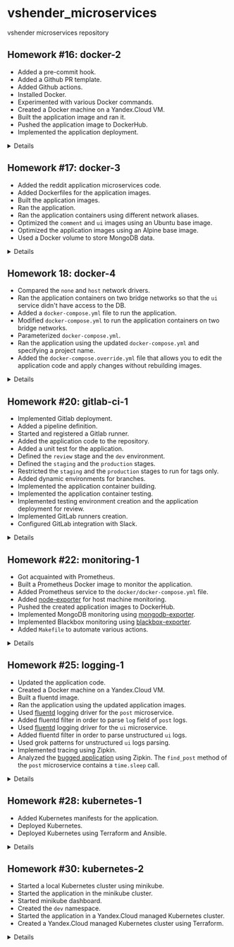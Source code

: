 # vshender_microservices

vshender microservices repository


## Homework #16: docker-2

- Added a pre-commit hook.
- Added a Github PR template.
- Added Github actions.
- Installed Docker.
- Experimented with various Docker commands.
- Created a Docker machine on a Yandex.Cloud VM.
- Built the application image and ran it.
- Pushed the application image to DockerHub.
- Implemented the application deployment.

<details><summary>Details</summary>

Install a pre-commit hook:
```
$ vim .pre-commit-config.yaml
$ pre-commit install
pre-commit installed at .git/hooks/pre-commit
```

Check Docker:
```
$ docker version
Client:
 Cloud integration: v1.0.25
 Version:           20.10.16
 API version:       1.41
 Go version:        go1.17.10
 Git commit:        aa7e414
 Built:             Thu May 12 09:20:34 2022
 OS/Arch:           darwin/amd64
 Context:           default
 Experimental:      true

Server: Docker Desktop 4.9.1 (81317)
 Engine:
  Version:          20.10.16
  API version:      1.41 (minimum version 1.12)
  Go version:       go1.17.10
  Git commit:       f756502
  Built:            Thu May 12 09:15:42 2022
  OS/Arch:          linux/amd64
  Experimental:     false
 containerd:
  Version:          1.6.4
  GitCommit:        212e8b6fa2f44b9c21b2798135fc6fb7c53efc16
 runc:
  Version:          1.1.1
  GitCommit:        v1.1.1-0-g52de29d
 docker-init:
  Version:          0.19.0
  GitCommit:        de40ad0

$ docker info
Client:
 Context:    default
 Debug Mode: false
 Plugins:
  buildx: Docker Buildx (Docker Inc., v0.8.2)
  compose: Docker Compose (Docker Inc., v2.6.0)
  sbom: View the packaged-based Software Bill Of Materials (SBOM) for an image (Anchore Inc., 0.6.0)
  scan: Docker Scan (Docker Inc., v0.17.0)

Server:
 Containers: 1
  Running: 1
  Paused: 0
  Stopped: 0
 Images: 3
 Server Version: 20.10.16
 Storage Driver: overlay2
  Backing Filesystem: extfs
  Supports d_type: true
  Native Overlay Diff: true
  userxattr: false
 Logging Driver: json-file
 Cgroup Driver: cgroupfs
 Cgroup Version: 2
 Plugins:
  Volume: local
  Network: bridge host ipvlan macvlan null overlay
  Log: awslogs fluentd gcplogs gelf journald json-file local logentries splunk syslog
 Swarm: inactive
 Runtimes: io.containerd.runc.v2 io.containerd.runtime.v1.linux runc
 Default Runtime: runc
 Init Binary: docker-init
 containerd version: 212e8b6fa2f44b9c21b2798135fc6fb7c53efc16
 runc version: v1.1.1-0-g52de29d
 init version: de40ad0
 Security Options:
  seccomp
   Profile: default
  cgroupns
 Kernel Version: 5.10.104-linuxkit
 Operating System: Docker Desktop
 OSType: linux
 Architecture: x86_64
 CPUs: 8
 Total Memory: 7.773GiB
 Name: docker-desktop
 ID: GA3U:AGYV:U6MS:ZAEP:OXSE:43GB:MILL:SIL6:LDUZ:IGJF:7SMA:7FUC
 Docker Root Dir: /var/lib/docker
 Debug Mode: false
 HTTP Proxy: http.docker.internal:3128
 HTTPS Proxy: http.docker.internal:3128
 No Proxy: hubproxy.docker.internal
 Registry: https://index.docker.io/v1/
 Labels:
 Experimental: false
 Insecure Registries:
  hubproxy.docker.internal:5000
  127.0.0.0/8
 Live Restore Enabled: false
```

Run a first Docker container:
```
$ docker run hello-world
Unable to find image 'hello-world:latest' locally
latest: Pulling from library/hello-world
2db29710123e: Pull complete
Digest: sha256:13e367d31ae85359f42d637adf6da428f76d75dc9afeb3c21faea0d976f5c651
Status: Downloaded newer image for hello-world:latest

Hello from Docker!
This message shows that your installation appears to be working correctly.

To generate this message, Docker took the following steps:
 1. The Docker client contacted the Docker daemon.
 2. The Docker daemon pulled the "hello-world" image from the Docker Hub.
    (amd64)
 3. The Docker daemon created a new container from that image which runs the
    executable that produces the output you are currently reading.
 4. The Docker daemon streamed that output to the Docker client, which sent it
    to your terminal.

To try something more ambitious, you can run an Ubuntu container with:
 $ docker run -it ubuntu bash

Share images, automate workflows, and more with a free Docker ID:
 https://hub.docker.com/

For more examples and ideas, visit:
 https://docs.docker.com/get-started/

$ docker ps
CONTAINER ID   IMAGE     COMMAND   CREATED   STATUS    PORTS     NAMES

$ docker ps -a
CONTAINER ID   IMAGE         COMMAND    CREATED              STATUS                          PORTS     NAMES
79cb0bad4865   hello-world   "/hello"   About a minute ago   Exited (0) About a minute ago             funny_davinci

$ docker images
REPOSITORY    TAG       IMAGE ID       CREATED        SIZE
hello-world   latest    feb5d9fea6a5   9 months ago   13.3kB
```

Experimenting with the `run`, `start`, `attach`, and `exec` Docker commands:
```
$ docker run -it ubuntu:18.04 /bin/bash
Unable to find image 'ubuntu:18.04' locally
18.04: Pulling from library/ubuntu
09db6f815738: Pull complete
Digest: sha256:478caf1bec1afd54a58435ec681c8755883b7eb843a8630091890130b15a79af
Status: Downloaded newer image for ubuntu:18.04
root@f07a59f3e9a4:/# echo 'Hello world!' > /tmp/file

root@f07a59f3e9a4:/# exit
exit

$ docker run -it ubuntu:18.04 /bin/bash
root@07abba940540:/# cat /tmp/file
cat: /tmp/file: No such file or directory

root@07abba940540:/# exit
exit

$ docker ps -a --format "table {{.ID}}\t{{.Image}}\t{{.CreatedAt}}\t{{.Names}}"
CONTAINER ID   IMAGE          CREATED AT                       NAMES
07abba940540   ubuntu:18.04   2022-07-05 23:57:16 +0100 WEST   keen_bhabha
f07a59f3e9a4   ubuntu:18.04   2022-07-05 23:56:52 +0100 WEST   serene_wilbur
79cb0bad4865   hello-world    2022-07-05 23:54:42 +0100 WEST   funny_davinci

$ docker ps -a
CONTAINER ID   IMAGE          COMMAND       CREATED         STATUS                     PORTS     NAMES
07abba940540   ubuntu:18.04   "/bin/bash"   3 minutes ago   Exited (1) 3 minutes ago             keen_bhabha
f07a59f3e9a4   ubuntu:18.04   "/bin/bash"   4 minutes ago   Exited (1) 4 minutes ago             serene_wilbur
79cb0bad4865   hello-world    "/hello"      6 minutes ago   Exited (0) 6 minutes ago             funny_davinci

$ docker start f07a59f3e9a4
f07a59f3e9a4

$ docker attach f07a59f3e9a4
root@f07a59f3e9a4:/# cat /tmp/file
Hello world!

root@f07a59f3e9a4:/# read escape sequence    # Ctrl-p Ctrl-q

$ docker ps -a
CONTAINER ID   IMAGE          COMMAND       CREATED         STATUS                     PORTS     NAMES
07abba940540   ubuntu:18.04   "/bin/bash"   3 minutes ago   Exited (1) 3 minutes ago             keen_bhabha
f07a59f3e9a4   ubuntu:18.04   "/bin/bash"   4 minutes ago   Up 27 seconds                        serene_wilbur
79cb0bad4865   hello-world    "/hello"      6 minutes ago   Exited (0) 6 minutes ago             funny_davinci

$ docker exec -it f07a59f3e9a4 bash
root@f07a59f3e9a4:/# ps afx
  PID TTY      STAT   TIME COMMAND
   12 pts/1    Ss     0:00 bash
   23 pts/1    R+     0:00  \_ ps afx
    1 pts/0    Ss+    0:00 /bin/bash

root@f07a59f3e9a4:/# exit
exit
```

Experimenting with the `commit` Docker command:
```
$ docker commit f07a59f3e9a4 vshender/ubuntu-tmp-file
sha256:2081712dd4de76fff23063e05869d96e288ce0be074b0840411c3636f7501e03

$ docker images
REPOSITORY                 TAG       IMAGE ID       CREATED         SIZE
vshender/ubuntu-tmp-file   latest    2081712dd4de   3 seconds ago   63.1MB
ubuntu                     18.04     ad080923604a   4 weeks ago     63.1MB
hello-world                latest    feb5d9fea6a5   9 months ago    13.3kB
```

Examine output of the `inspect` Docker command:
```
$ docker inspect 2081712dd4de
...

$ docker inspect f07a59f3e9a4
...
```

(See [docker_inspect_image.log](docker-monolith/docker_inspect_image.log) and [docker_inspect_container.log](docker-monolith/docker_inspect_container.log)).

The output of `docker inspect` for container has the "State", "HostConfig", "LogPath", "Mounts", and "NetworkSettings" items containing information about a running container.

Experimenting with the `ps`, `images`, `system`, `kill`, `rm`, and `rmi` Docker commands:
```
$ docker ps -q
f07a59f3e9a4

$ docker kill $(docker ps -q)
f07a59f3e9a4

$ docker system df
TYPE            TOTAL     ACTIVE    SIZE      RECLAIMABLE
Images          3         2         63.16MB   63.15MB (99%)
Containers      3         0         88B       88B (100%)
Local Volumes   0         0         0B        0B
Build Cache     18        0         18.06MB   18.06MB

$ docker rm $(docker ps -a -q)
07abba940540
f07a59f3e9a4
79cb0bad4865

$ docker images -q
2081712dd4de
ad080923604a
feb5d9fea6a5

$ docker rmi $(docker images -q)
Untagged: vshender/ubuntu-tmp-file:latest
Deleted: sha256:2081712dd4de76fff23063e05869d96e288ce0be074b0840411c3636f7501e03
Deleted: sha256:770eca87c93b88ac6bd2e1ff801b821adb9ed79801e5cf37abc64138aef01fef
Untagged: ubuntu:18.04
Untagged: ubuntu@sha256:478caf1bec1afd54a58435ec681c8755883b7eb843a8630091890130b15a79af
Deleted: sha256:ad080923604aa54962e903125cd9a860605c111bc45afc7d491cd8c77dccc13b
Deleted: sha256:95129a5fe07e89c1898dc40a027b291d5fe33a67b35a88f0f0eaf51ea691f0b5
Untagged: hello-world:latest
Untagged: hello-world@sha256:13e367d31ae85359f42d637adf6da428f76d75dc9afeb3c21faea0d976f5c651
Deleted: sha256:feb5d9fea6a5e9606aa995e879d862b825965ba48de054caab5ef356dc6b3412
Deleted: sha256:e07ee1baac5fae6a26f30cabfe54a36d3402f96afda318fe0a96cec4ca393359
```

Create a Docker machine on a Yandex.Cloud VM:
```
$ yc compute instance create \
  --name docker-host \
  --zone ru-central1-a \
  --network-interface subnet-name=default-ru-central1-a,nat-ip-version=ipv4 \
  --create-boot-disk image-folder-id=standard-images,image-family=ubuntu-1804-lts,size=15 \
  --ssh-key ~/.ssh/appuser.pub
done (36s)
id: fhmbrm0559oh9jgfsrds
folder_id: ...
created_at: "2022-07-11T14:42:35Z"
name: docker-host
zone_id: ru-central1-a
platform_id: standard-v2
resources:
  memory: "2147483648"
  cores: "2"
  core_fraction: "100"
status: RUNNING
boot_disk:
  mode: READ_WRITE
  device_name: fhm83c85c1oab87bpunn
  auto_delete: true
  disk_id: fhm83c85c1oab87bpunn
network_interfaces:
- index: "0"
  mac_address: d0:0d:bd:d8:05:2a
  subnet_id: e9bqom95bd1o3fkemarr
  primary_v4_address:
    address: 10.128.0.28
    one_to_one_nat:
      address: 62.84.114.61
      ip_version: IPV4
fqdn: fhmbrm0559oh9jgfsrds.auto.internal
scheduling_policy: {}
network_settings:
  type: STANDARD
placement_policy: {}

$ docker-machine create \
  --driver generic \
  --generic-ip-address=62.84.114.61 \
  --generic-ssh-user yc-user \
  --generic-ssh-key ~/.ssh/appuser \
  docker-host
Creating CA: /Users/vshender/.docker/machine/certs/ca.pem
Creating client certificate: /Users/vshender/.docker/machine/certs/cert.pem
Running pre-create checks...
Creating machine...
(docker-host) Importing SSH key...
Waiting for machine to be running, this may take a few minutes...
Detecting operating system of created instance...
Waiting for SSH to be available...
Detecting the provisioner...
Provisioning with ubuntu(systemd)...
Installing Docker...
Copying certs to the local machine directory...
Copying certs to the remote machine...
Setting Docker configuration on the remote daemon...
Checking connection to Docker...
Docker is up and running!
To see how to connect your Docker Client to the Docker Engine running on this virtual machine, run: docker-machine env docker-host

$ docker-machine ls
NAME          ACTIVE   DRIVER    STATE     URL                       SWARM   DOCKER      ERRORS
docker-host   -        generic   Running   tcp://62.84.114.61:2376           v20.10.17

$ eval $(docker-machine env docker-host)
```

Compare the output of `htop`:
```
$ docker run --rm -ti tehbilly/htop
Unable to find image 'tehbilly/htop:latest' locally
latest: Pulling from tehbilly/htop
1eae7a7426b0: Pull complete
ac2ca7632b9e: Pull complete
Digest: sha256:2284dc3e689c1db92163af48b329b93d4de8c778d411c0e6e375430736e57117
Status: Downloaded newer image for tehbilly/htop:latest

$ docker run --rm --pid host -ti tehbilly/htop
```

`htop` from the last command displays all processes of the Docker machine's VM.


Build the application image and run it:
```
$ cd docker/docker-monolith

$ docker build -t reddit:latest .
Sending build context to Docker daemon  18.94kB
Step 1/7 : FROM ubuntu:16.04
16.04: Pulling from library/ubuntu
58690f9b18fc: Pull complete
b51569e7c507: Pull complete
da8ef40b9eca: Pull complete
fb15d46c38dc: Pull complete
Digest: sha256:20858ebbc96215d6c3c574f781133ebffdc7c18d98af4f294cc4c04871a6fe61
Status: Downloaded newer image for ubuntu:16.04
 ---> b6f507652425
Step 2/7 : RUN apt-get update
 ---> Running in 978554bf973d
...
Step 10/11 : RUN chmod 0777 /start.sh
 ---> Running in 638c267016a6
Removing intermediate container 638c267016a6
 ---> 9bd35c0d173f
Step 11/11 : CMD ["/start.sh"]
 ---> Running in 3eb83e42f4ea
Removing intermediate container 3eb83e42f4ea
 ---> ee329dbecf6e
Successfully built ee329dbecf6e
Successfully tagged reddit:latest

Use 'docker scan' to run Snyk tests against images to find vulnerabilities and learn how to fix them

$ docker images
REPOSITORY      TAG       IMAGE ID       CREATED         SIZE
reddit          latest    42a6b2e06960   5 seconds ago   676MB
ubuntu          18.04     ad080923604a   5 weeks ago     63.1MB
ubuntu          16.04     b6f507652425   10 months ago   135MB
tehbilly/htop   latest    4acd2b4de755   4 years ago     6.91MB

$ docker images -a
REPOSITORY      TAG       IMAGE ID       CREATED              SIZE
<none>          <none>    3d3d06782304   15 seconds ago       676MB
reddit          latest    42a6b2e06960   15 seconds ago       676MB
<none>          <none>    12ce4f78fa32   17 seconds ago       676MB
<none>          <none>    dc066c50f7bb   32 seconds ago       660MB
<none>          <none>    c99d719dd6ec   32 seconds ago       660MB
<none>          <none>    ec6dec58fbe7   33 seconds ago       660MB
<none>          <none>    2bdcf5ce9d40   33 seconds ago       660MB
<none>          <none>    9dc5324bcfce   37 seconds ago       660MB
<none>          <none>    251c190e19a9   About a minute ago   166MB
ubuntu          18.04     ad080923604a   5 weeks ago          63.1MB
ubuntu          16.04     b6f507652425   10 months ago        135MB
tehbilly/htop   latest    4acd2b4de755   4 years ago          6.91MB

$ docker run --name reddit -d --network=host reddit:latest
480ef124283b116af29f76e0adc167c89e5db8610bce3e8befafa7cd6bcd34a1
```

Open http://62.84.114.61:9292/ and check the application.

Push the application image to DockerHub:
```
$ docker login
Login with your Docker ID to push and pull images from Docker Hub. If you don't have a Docker ID, head over to https://hub.docker.com to create one.
Username: vshender
Password:
Login Succeeded

Logging in with your password grants your terminal complete access to your account.
For better security, log in with a limited-privilege personal access token. Learn more at https://docs.docker.com/go/access-tokens/

$ docker tag reddit:latest vshender/otus-reddit:1.0

$ docker push vshender/otus-reddit:1.0
The push refers to repository [docker.io/vshender/otus-reddit]
561d32163b5d: Pushed
4e468ef4e0d7: Pushed
e0b51e6e0b00: Pushed
c0e930ada599: Pushed
7e834663955a: Pushed
6abc2b3e7bb0: Pushed
7133d482fda6: Pushed
207ddfee0858: Pushed
1251204ef8fc: Pushed
47ef83afae74: Pushed
df54c846128d: Pushed
be96a3f634de: Pushed
1.0: digest: sha256:7b24122dde3b25e650192c096f228bd40136b24512db78444b254d8a794f2737 size: 2823

$ eval $(docker-machine env --unset)

$ docker run --name reddit -d -p 9292:9292 vshender/otus-reddit:1.0
Unable to find image 'vshender/otus-reddit:1.0' locally
1.0: Pulling from vshender/otus-reddit
58690f9b18fc: Pull complete
b51569e7c507: Pull complete
da8ef40b9eca: Pull complete
fb15d46c38dc: Pull complete
15ab9c91db51: Pull complete
2bf406696b28: Pull complete
ead2fc68327c: Pull complete
b4608768d268: Pull complete
081b5dd5e53c: Pull complete
d8be6b88f4d7: Pull complete
0712db74546f: Pull complete
9b5b1bbca7bd: Pull complete
Digest: sha256:7b24122dde3b25e650192c096f228bd40136b24512db78444b254d8a794f2737
Status: Downloaded newer image for vshender/otus-reddit:1.0
faacc704c59019ecff87bc57bb9ecc0dad9f8a14df6a9137548ae633e6efed9e
```

Open http://127.0.0.1:9292/ and test the application.

Destroy the Docker machine:
```
$ docker-machine rm docker-host
About to remove docker-host
WARNING: This action will delete both local reference and remote instance.
Are you sure? (y/n): y
Successfully removed docker-host

$ yc compute instance delete docker-host
done (15s)
```

Create infrastructure and deploy the application:
```
$ cd infra

$ packer build -var-file=packer/variables.json packer/docker-host.json
...

==> Wait completed after 5 minutes 17 seconds

==> Builds finished. The artifacts of successful builds are:
--> yandex: A disk image was created: docker-host-1658054613 (id: fd890m36h1ti7psoioh9) with family name docker-host

$ yc compute image list
+----------------------+----------------------------+-----------------+----------------------+--------+
|          ID          |            NAME            |     FAMILY      |     PRODUCT IDS      | STATUS |
+----------------------+----------------------------+-----------------+----------------------+--------+
...
| fd890m36h1ti7psoioh9 | docker-host-1658054613     | docker-host     | f2ep34rv24tdc64fekvu | READY  |
...
+----------------------+----------------------------+-----------------+----------------------+--------+

$ cd terraform

$ terraform init
Initializing the backend...

Initializing provider plugins...
- Finding yandex-cloud/yandex versions matching "~> 0.73.0"...
- Finding latest version of hashicorp/local...
- Installing yandex-cloud/yandex v0.73.0...
- Installed yandex-cloud/yandex v0.73.0 (unauthenticated)
- Installing hashicorp/local v2.2.3...
- Installed hashicorp/local v2.2.3 (unauthenticated)

...

$ terraform apply -auto-approve
...

Apply complete! Resources: 3 added, 0 changed, 0 destroyed.

Outputs:

app_vm_ips = [
  "51.250.91.72",
  "62.84.116.253",
]


$ cd ../ansible

$ ansible-playbook --skip-tags install_docker site.yml

PLAY [Install Docker] ********************************************************************************************

PLAY [Deploy reddit application] *********************************************************************************

TASK [Run reddit app container] **********************************************************************************
changed: [reddit-app-0]
changed: [reddit-app-1]

PLAY RECAP *******************************************************************************************************
reddit-app-0               : ok=1    changed=1    unreachable=0    failed=0    skipped=0    rescued=0    ignored=0
reddit-app-1               : ok=1    changed=1    unreachable=0    failed=0    skipped=0    rescued=0    ignored=0
```

Open http://51.250.91.72:9292/ and http://62.84.116.253:9292/ and check the application.

Destroy the application's infrastructure:
```
$ cd ../terraform

$ terraform destroy -auto-approve
...

Destroy complete! Resources: 3 destroyed.
```

</details>


## Homework #17: docker-3

- Added the reddit application microservices code.
- Added Dockerfiles for the application images.
- Built the application images.
- Ran the application.
- Ran the application containers using different network aliases.
- Optimized the `comment` and `ui` images using an Ubuntu base image.
- Optimized the application images using an Alpine base image.
- Used a Docker volume to store MongoDB data.

<details><summary>Details</summary>

Prepare a Docker machine:
```
$ yc compute instance create \
  --name docker-host \
  --zone ru-central1-a \
  --network-interface subnet-name=default-ru-central1-a,nat-ip-version=ipv4 \
  --create-boot-disk image-folder-id=standard-images,image-family=ubuntu-1804-lts,size=15 \
  --ssh-key ~/.ssh/appuser.pub
...
      one_to_one_nat:
        address: 62.84.119.234
...

$ docker-machine create \
  --driver generic \
  --generic-ip-address=62.84.119.234 \
  --generic-ssh-user yc-user \
  --generic-ssh-key ~/.ssh/appuser \
  docker-host
...

$ eval $(docker-machine env docker-host)
```

Build the application images:
```
$ cd src

$ docker build -t vshender/post:1.0 -f Dockerfile.old ./post-py
...
Successfully built 8e9049ae34d6
Successfully tagged vshender/post:1.0

$ docker build -t vshender/comment:1.0 -f Dockerfile.ruby ./comment
...
Successfully built 6ba027cfeb81
Successfully tagged vshender/comment:1.0

$ docker build -t vshender/ui:1.0 -f Dockerfile.ruby ./ui
...
Successfully built fc53a1755fe2
Successfully tagged vshender/ui:1.0

$ docker images
REPOSITORY         TAG            IMAGE ID       CREATED              SIZE
vshender/ui        1.0            fc53a1755fe2   11 seconds ago       772MB
vshender/comment   1.0            6ba027cfeb81   About a minute ago   770MB
vshender/post      1.0            8e9049ae34d6   2 minutes ago        111MB
ruby               2.2            6c8e6f9667b2   4 years ago          715MB
python             3.6.0-alpine   cb178ebbf0f2   5 years ago          88.6MB
```

Run the application:
```
$ docker network create reddit
fd5feff84899137daa764e9cb2a3094a85ea6dace71dfb54718364ab1d1fb802

$ docker run -d \
    --network=reddit \
    --network-alias=post_db \
    --network-alias=comment_db \
    mongo:latest
Unable to find image 'mongo:latest' locally
latest: Pulling from library/mongo
...
Digest: sha256:82302b06360729842acd27ab8a91c90e244f17e464fcfd366b7427af652c5559
Status: Downloaded newer image for mongo:latest
bda52d0c6a16860162e6b2c281ce5e5d03a7d68368e7895484e1972a24f17095

$ docker run -d \
    --network=reddit \
    --network-alias=post \
    vshender/post:1.0
3523c4b38f96fe169ccbe7aab75e0cc3ff38d07edfb51b820b94a0770a7aca0a

$ docker run -d \
    --network=reddit \
    --network-alias=comment \
    vshender/comment:1.0
eaf56f450bf1cf781e1d6cae175918aee6e5f0e59844cdea5e961f2194aaf5a6

$ docker run -d \
    --network=reddit \
    -p 9292:9292 \
    vshender/ui:1.0
9ecc25b9e9830c1480279519f62818efc5c93eb13368b9fc2c6751cb6a8b0038
```

Open http://62.84.119.234:9292/ and test the application.

Run the application containers using different network aliases.
```
$ docker kill $(docker ps -q)
9ecc25b9e983
eaf56f450bf1
3523c4b38f96
bda52d0c6a16

$ docker run -d \
    --network=reddit \
    --network-alias=post_database \
    --network-alias=comment_database \
    mongo:latest
ccd828e9f1fcd9c1d01326ab5f78a73301fd9cd251d3b5dfa6c4571a1b31f7b0

$ docker run -d \
    --network=reddit \
    --network-alias=post_service \
    -e POST_DATABASE_HOST=post_database \
    vshender/post:1.0
33a8d0b88e3e96ca92159c865f157e3d9ade28619abce046bfe6d7dbb4cfa207

$ docker run -d \
    --network=reddit \
    --network-alias=comment_service \
    -e COMMENT_DATABASE_HOST=comment_database \
    vshender/comment:1.0
077c425687b739403cae90c0e8a3e4aef3e8675609369a53e08c5c52ed0b6c80

$ docker run -d \
    --network=reddit \
    -p 9292:9292 \
    -e POST_SERVICE_HOST=post_service \
    -e COMMENT_SERVICE_HOST=comment_service \
    vshender/ui:1.0
68af4302524ca413be790ba976d75363217f0c77c205869a0cbbab7138d6d3f9
```

Open http://62.84.119.234:9292/ and test the application.

Optimize the `comment` and `ui` images using an Ubuntu base image and examine the image sizes:
```
$ docker build -t vshender/comment:2.0 -f Dockerfile.ubuntu ./comment
...
Successfully built a77efba79646
Successfully tagged vshender/comment:2.0

$ docker build -t vshender/ui:2.0 -f Dockerfile.ubuntu ./ui
...
Successfully built 25e1f3b0b53e
Successfully tagged vshender/ui:2.0

$ docker images
REPOSITORY         TAG            IMAGE ID       CREATED          SIZE
vshender/ui        2.0            25e1f3b0b53e   10 seconds ago   410MB
vshender/comment   2.0            a77efba79646   46 seconds ago   407MB
vshender/ui        1.0            fc53a1755fe2   30 minutes ago   772MB
vshender/comment   1.0            6ba027cfeb81   31 minutes ago   770MB
vshender/post      1.0            8e9049ae34d6   32 minutes ago   111MB
mongo              latest         c8b57c4bf7e3   4 weeks ago      701MB
ubuntu             16.04          b6f507652425   10 months ago    135MB
ruby               2.2            6c8e6f9667b2   4 years ago      715MB
python             3.6.0-alpine   cb178ebbf0f2   5 years ago      88.6MB
```

Optimize the application images using an Alpine base image:
```
$ docker build -t vshender/post:2.0 ./post-py
...
Successfully built 9f025b407f1a
Successfully tagged vshender/post:2.0

$ docker build -t vshender/comment:3.0 ./comment
...
Successfully built 62859ed3f3bf
Successfully tagged vshender/comment:3.0

$ docker build -t vshender/ui:3.0 ./ui
...
Successfully built bb8fe4b4093a
Successfully tagged vshender/ui:3.0

$ docker images
REPOSITORY         TAG            IMAGE ID       CREATED          SIZE
vshender/ui        3.0            bb8fe4b4093a   9 seconds ago    71.6MB
vshender/comment   3.0            62859ed3f3bf   4 minutes ago    69.5MB
vshender/post      2.0            9f025b407f1a   5 minutes ago    107MB
vshender/ui        2.0            25e1f3b0b53e   25 minutes ago   410MB
vshender/comment   2.0            a77efba79646   26 minutes ago   407MB
vshender/ui        1.0            fc53a1755fe2   56 minutes ago   772MB
vhsender/comment   1.0            6ba027cfeb81   57 minutes ago   770MB
vshender/post      1.0            8e9049ae34d6   58 minutes ago   111MB
...
```

Use a Docker volume to store MongoDB data:
```
$ docker stop $(docker ps -q)
fdd93a8b764b
37fa1d2bbf3d
33a8d0b88e3e
ccd828e9f1fc

$ docker volume create reddit_db
reddit_db

$ docker run -d \
    --network=reddit \
    --network-alias=post_db \
    --network-alias=comment_db \
    -v reddit_db:/data/db \
    mongo:latest
94862b88ecc864b188468c65729f0c9843f0e7b6e5ba91c5ecbce42a44fe3512

$ docker run -d \
    --network=reddit \
    --network-alias=post \
    vshender/post:2.0
5129670cda53b9f1801c4a1af3e8a518cf74bf850562bcb074d866131f1b8e6b

$ docker run -d \
    --network=reddit \
    --network-alias=comment \
    vshender/comment:3.0
9ac3d835180e961cf2e58dc40f24a343f7ce4034273ca448107ea6f137de455e

$ docker run -d \
    --network=reddit \
    -p 9292:9292 \
    vshender/ui:3.0
393b0942a19c612998f50e8f5424be082c9fe0f51128748eaf3cc6bae0bb7c21
```

Open http://62.84.119.234:9292/ and create some posts and comments.

Restart a MongoDB container:
```
$ docker ps
CONTAINER ID   IMAGE                  COMMAND                  CREATED         STATUS         PORTS                                       NAMES
...
94862b88ecc8   mongo:latest           "docker-entrypoint.s…"   2 minutes ago   Up 2 minutes   27017/tcp                                   serene_johnson

$ docker stop 94862b88ecc8
94862b88ecc8

$ docker run -d \
    --network=reddit \
    --network-alias=post_db \
    --network-alias=comment_db \
    -v reddit_db:/data/db \
    mongo:latest
155c291afafe61b76d70f89f3579f70217394f42f3344a25df0d17b7dec0f350
```

Open http://62.84.119.234:9292/ and verify that the created data still exists.

Stop the application containers:
```
$ docker stop $(docker ps -q)
155c291afafe
393b0942a19c
9ac3d835180e
5129670cda53
```

Remove the created bridge network:
```
$ docker network rm reddit
reddit
```

</details>


## Homework 18: docker-4

- Compared the `none` and `host` network drivers.
- Ran the application containers on two bridge networks so that the `ui` service didn't have access to the DB.
- Added a `docker-compose.yml` file to run the application.
- Modified `docker-compose.yml` to run the application containers on two bridge networks.
- Parameterized `docker-compose.yml`.
- Ran the application using the updated `docker-compose.yml` and specifying a project name.
- Added the `docker-compose.override.yml` file that allows you to edit the application code and apply changes without rebuilding images.

<details><summary>Details</summary>

Compare the `none` and `host` network drivers:
```
$ eval $(docker-machine env docker-host)

$ docker run --rm --network none joffotron/docker-net-tools -c ifconfig
Unable to find image 'joffotron/docker-net-tools:latest' locally
...
Status: Downloaded newer image for joffotron/docker-net-tools:latest
lo        Link encap:Local Loopback
          inet addr:127.0.0.1  Mask:255.0.0.0
          UP LOOPBACK RUNNING  MTU:65536  Metric:1
          RX packets:0 errors:0 dropped:0 overruns:0 frame:0
          TX packets:0 errors:0 dropped:0 overruns:0 carrier:0
          collisions:0 txqueuelen:1000
          RX bytes:0 (0.0 B)  TX bytes:0 (0.0 B)

$ docker run --rm --network host joffotron/docker-net-tools -c ifconfig
br-fd5feff84899 Link encap:Ethernet  HWaddr 02:42:4B:75:B2:8B
          inet addr:172.18.0.1  Bcast:172.18.255.255  Mask:255.255.0.0
          inet6 addr: fe80::42:4bff:fe75:b28b%32622/64 Scope:Link
          UP BROADCAST MULTICAST  MTU:1500  Metric:1
          RX packets:281 errors:0 dropped:0 overruns:0 frame:0
          TX packets:353 errors:0 dropped:0 overruns:0 carrier:0
          collisions:0 txqueuelen:0
          RX bytes:185211 (180.8 KiB)  TX bytes:160578 (156.8 KiB)

docker0   Link encap:Ethernet  HWaddr 02:42:8A:EC:37:51
          inet addr:172.17.0.1  Bcast:172.17.255.255  Mask:255.255.0.0
          inet6 addr: fe80::42:8aff:feec:3751%32622/64 Scope:Link
          UP BROADCAST MULTICAST  MTU:1500  Metric:1
          RX packets:52155 errors:0 dropped:0 overruns:0 frame:0
          TX packets:85900 errors:0 dropped:0 overruns:0 carrier:0
          collisions:0 txqueuelen:0
          RX bytes:4111194 (3.9 MiB)  TX bytes:1236827460 (1.1 GiB)

eth0      Link encap:Ethernet  HWaddr D0:0D:17:28:49:B7
          inet addr:10.128.0.26  Bcast:10.128.0.255  Mask:255.255.255.0
          inet6 addr: fe80::d20d:17ff:fe28:49b7%32622/64 Scope:Link
          UP BROADCAST RUNNING MULTICAST  MTU:1500  Metric:1
          RX packets:224231 errors:0 dropped:0 overruns:0 frame:0
          TX packets:119906 errors:0 dropped:0 overruns:0 carrier:0
          collisions:0 txqueuelen:1000
          RX bytes:3215951264 (2.9 GiB)  TX bytes:11878584 (11.3 MiB)

lo        Link encap:Local Loopback
          inet addr:127.0.0.1  Mask:255.0.0.0
          inet6 addr: ::1%32622/128 Scope:Host
          UP LOOPBACK RUNNING  MTU:65536  Metric:1
          RX packets:100284 errors:0 dropped:0 overruns:0 frame:0
          TX packets:100284 errors:0 dropped:0 overruns:0 carrier:0
          collisions:0 txqueuelen:1000
          RX bytes:7388480 (7.0 MiB)  TX bytes:7388480 (7.0 MiB)

$ docker-machine ssh docker-host sudo apt install -y net-tools && ifconfig
...
lo0: flags=8049<UP,LOOPBACK,RUNNING,MULTICAST> mtu 16384
        options=1203<RXCSUM,TXCSUM,TXSTATUS,SW_TIMESTAMP>
        inet 127.0.0.1 netmask 0xff000000
        inet6 ::1 prefixlen 128
        inet6 fe80::1%lo0 prefixlen 64 scopeid 0x1
        nd6 options=201<PERFORMNUD,DAD>
gif0: flags=8010<POINTOPOINT,MULTICAST> mtu 1280
stf0: flags=0<> mtu 1280
XHC1: flags=0<> mtu 0
XHC0: flags=0<> mtu 0
XHC20: flags=0<> mtu 0
VHC128: flags=0<> mtu 0
en5: flags=8863<UP,BROADCAST,SMART,RUNNING,SIMPLEX,MULTICAST> mtu 1500
        ...
ap1: flags=8802<BROADCAST,SIMPLEX,MULTICAST> mtu 1500
        ...
en0: flags=8863<UP,BROADCAST,SMART,RUNNING,SIMPLEX,MULTICAST> mtu 1500
        ...
awdl0: flags=8943<UP,BROADCAST,RUNNING,PROMISC,SIMPLEX,MULTICAST> mtu 1500
        ...
llw0: flags=8863<UP,BROADCAST,SMART,RUNNING,SIMPLEX,MULTICAST> mtu 1500
        ...
en1: flags=8963<UP,BROADCAST,SMART,RUNNING,PROMISC,SIMPLEX,MULTICAST> mtu 1500
        ...
en2: flags=8963<UP,BROADCAST,SMART,RUNNING,PROMISC,SIMPLEX,MULTICAST> mtu 1500
        ...
en3: flags=8963<UP,BROADCAST,SMART,RUNNING,PROMISC,SIMPLEX,MULTICAST> mtu 1500
        ...
en4: flags=8963<UP,BROADCAST,SMART,RUNNING,PROMISC,SIMPLEX,MULTICAST> mtu 1500
        ...
bridge0: flags=8863<UP,BROADCAST,SMART,RUNNING,SIMPLEX,MULTICAST> mtu 1500
        ...
utun0: flags=8051<UP,POINTOPOINT,RUNNING,MULTICAST> mtu 1380
        ...
utun1: flags=8051<UP,POINTOPOINT,RUNNING,MULTICAST> mtu 2000
        ...
utun2: flags=8051<UP,POINTOPOINT,RUNNING,MULTICAST> mtu 1000
        ...
en8: flags=8863<UP,BROADCAST,SMART,RUNNING,SIMPLEX,MULTICAST> mtu 1500
        ...
```

Run the application containers on two bridge networks so that the `ui` service doesn't have access to the DB.
```
$ docker network create back_net --subnet=10.0.2.0/24
5f5f01466d0c881bed1f3c058ad049f3cc2a90aa09b8a6499c4da77fcf77c236

$ docker network create front_net --subnet=10.0.1.0/24
22bc170d24e9805cbdd8d7e6de6bea69f40529e901234d53df595910080ef173

$ docker network list
NETWORK ID     NAME        DRIVER    SCOPE
5f5f01466d0c   back_net    bridge    local
f580f42afc1e   bridge      bridge    local
22bc170d24e9   front_net   bridge    local
ede3e8bcd3df   host        host      local
6ac654ba85f4   none        null      local

$ docker run -d --network=front_net -p 9292:9292 --name ui vshender/ui:3.0
e2f912af502d56aa42a26623d1751c280999b9ee81b7c79d8a50c14822d1f81b

$ docker run -d --network=back_net --name comment vshender/comment:3.0
667d364af1a74e273785dbff6693cd87544c387dfd5bcecc827aaed4c8c9afc3

$ docker run -d --network=back_net --name post vshender/post:2.0
43fe9073a6bc21a267fe1aacf9092567e9f069057b62b409fae8ccd91e92fcd6

$ docker run -d --network=back_net --name mongo_db --network-alias=post_db --network-alias=comment_db -v reddit_db:/data/db mongo:latest
e280830eabede0a4a81f0ecd265d27c24c8c9832dda83315d0c05148d89f4672

$ docker network connect front_net post

$ docker network connect front_net comment
```

Open http://62.84.119.234:9292/ and check the application.

Examine network on Docker machine:
```
$ docker-machine ssh docker-host
Welcome to Ubuntu 18.04.6 LTS (GNU/Linux 4.15.0-112-generic x86_64)

 * Documentation:  https://help.ubuntu.com
 * Management:     https://landscape.canonical.com
 * Support:        https://ubuntu.com/advantage
New release '20.04.4 LTS' available.
Run 'do-release-upgrade' to upgrade to it.

yc-user@docker-host:~$ sudo apt update && sudo apt install bridge-utils
...

yc-user@docker-host:~$ sudo docker network ls
NETWORK ID     NAME        DRIVER    SCOPE
5f5f01466d0c   back_net    bridge    local
f580f42afc1e   bridge      bridge    local
22bc170d24e9   front_net   bridge    local
ede3e8bcd3df   host        host      local
6ac654ba85f4   none        null      local

yc-user@docker-host:~$ ifconfig | grep ^br
br-22bc170d24e9: flags=4163<UP,BROADCAST,RUNNING,MULTICAST>  mtu 1500
br-5f5f01466d0c: flags=4163<UP,BROADCAST,RUNNING,MULTICAST>  mtu 1500

yc-user@docker-host:~$ brctl show br-22bc170d24e9
bridge name             bridge id               STP enabled     interfaces
br-22bc170d24e9         8000.024211a431d0       no              veth6437a35
                                                                vethf4ab308
                                                                vethf91e4b1

yc-user@docker-host:~$ brctl show br-5f5f01466d0c
bridge name             bridge id               STP enabled     interfaces
br-5f5f01466d0c         8000.024293451890       no              veth2ebcd2d
                                                                vetha5ab886
                                                                vetha6fc845

yc-user@docker-host:~$ sudo iptables -nL -t nat
Chain PREROUTING (policy ACCEPT)
target     prot opt source               destination
DOCKER     all  --  0.0.0.0/0            0.0.0.0/0            ADDRTYPE match dst-type LOCAL

Chain INPUT (policy ACCEPT)
target     prot opt source               destination

Chain OUTPUT (policy ACCEPT)
target     prot opt source               destination
DOCKER     all  --  0.0.0.0/0           !127.0.0.0/8          ADDRTYPE match dst-type LOCAL

Chain POSTROUTING (policy ACCEPT)
target     prot opt source               destination
MASQUERADE  all  --  10.0.1.0/24          0.0.0.0/0
MASQUERADE  all  --  10.0.2.0/24          0.0.0.0/0
MASQUERADE  all  --  172.17.0.0/16        0.0.0.0/0
MASQUERADE  tcp  --  10.0.1.2             10.0.1.2             tcp dpt:9292

Chain DOCKER (2 references)
target     prot opt source               destination
RETURN     all  --  0.0.0.0/0            0.0.0.0/0
RETURN     all  --  0.0.0.0/0            0.0.0.0/0
RETURN     all  --  0.0.0.0/0            0.0.0.0/0
DNAT       tcp  --  0.0.0.0/0            0.0.0.0/0            tcp dpt:9292 to:10.0.1.2:9292

yc-user@docker-host:~$ ps -ef | grep docker-proxy
root     20259  3730  0 18:46 ?        00:00:00 /usr/bin/docker-proxy -proto tcp -host-ip 0.0.0.0 -host-port 9292 -container-ip 10.0.1.2 -container-port 9292
root     20266  3730  0 18:46 ?        00:00:00 /usr/bin/docker-proxy -proto tcp -host-ip :: -host-port 9292 -container-ip 10.0.1.2 -container-port 9292
yc-user  23759 22660  0 18:56 pts/0    00:00:00 grep --color=auto docker-proxy

yc-user@docker-host:~$ logout
```

Stop the application containers:
```
$ docker stop $(docker ps -q)
e280830eabed
43fe9073a6bc
667d364af1a7
e2f912af502d
```

Use the `docker-compose.yml` file to run the application:
```
$ cd src

$ export USERNAME=vshender

$ docker-compose up -d
Creating network "src_reddit" with the default driver
Creating volume "src_post_db" with default driver
Pulling db (mongo:3.2)...
...
Creating src_post_1    ... done
Creating src_comment_1 ... done
Creating src_ui_1      ... done
Creating src_db_1      ... done

$ docker-compose ps
    Name                  Command             State                    Ports
----------------------------------------------------------------------------------------------
src_comment_1   puma                          Up
src_db_1        docker-entrypoint.sh mongod   Up      27017/tcp
src_post_1      python3 post_app.py           Up
src_ui_1        puma                          Up      0.0.0.0:9292->9292/tcp,:::9292->9292/tcp
```

Open http://62.84.119.234:9292/ and check the application.

Shut down the application:
```
$ docker-compose down
Stopping src_comment_1 ... done
Stopping src_db_1      ... done
Stopping src_ui_1      ... done
Stopping src_post_1    ... done
Removing src_comment_1 ... done
Removing src_db_1      ... done
Removing src_ui_1      ... done
Removing src_post_1    ... done
Removing network src_reddit
```

Run the application using the updated `docker-compose.yml` and specifying a project name.
```
$ docker-compose -p reddit up -d
Creating network "reddit_back_net" with the default driver
Creating network "reddit_front_net" with the default driver
Creating reddit_comment_1 ... done
Creating reddit_db_1      ... done
Creating reddit_ui_1      ... done
Creating reddit_post_1    ... done
```

Open http://62.84.119.234:8000/ and check the application.

Shut down the application:
```
$ docker-compose -p reddit down
Stopping reddit_ui_1      ... done
Stopping reddit_post_1    ... done
Stopping reddit_db_1      ... done
Stopping reddit_comment_1 ... done
Removing reddit_ui_1      ... done
Removing reddit_post_1    ... done
Removing reddit_db_1      ... done
Removing reddit_comment_1 ... done
Removing network reddit_back_net
Removing network reddit_front_net
```

Destroy the Docker machine:
```
$ docker-machine rm docker-host
About to remove docker-host
WARNING: This action will delete both local reference and remote instance.
Are you sure? (y/n): y
Successfully removed docker-host

$ yc compute instance delete docker-host
done (15s)
```

</details>


## Homework #20: gitlab-ci-1

- Implemented Gitlab deployment.
- Added a pipeline definition.
- Started and registered a Gitlab runner.
- Added the application code to the repository.
- Added a unit test for the application.
- Defined the `review` stage and the `dev` environment.
- Defined the `staging` and the `production` stages.
- Restricted the `staging` and the `production` stages to run for tags only.
- Added dynamic environments for branches.
- Implemented the application container building.
- Implemented the application container testing.
- Implemented testing environment creation and the application deployment for review.
- Implemented GitLab runners creation.
- Configured GitLab integration with Slack.

<details><summary>Details</summary>

Deploy Gitlab:
```
$ cd gitlab-ci/gitlab/infra/terraform

$ terraform init
...

$ terraform apply -auto-approve
...

Apply complete! Resources: 2 added, 0 changed, 0 destroyed.

Outputs:

gitlab_external_ip = "84.201.130.130"

$ cd ../ansible

$ ansible-playbook playbooks/site.yml
...

TASK [Show Gitlab password] **************************************************************************************
ok: [gitlab] => {
    "msg": "Gitlab credentials for the first login: username: root, password: ..."
}

PLAY RECAP *******************************************************************************************************
gitlab                     : ok=8    changed=5    unreachable=0    failed=0    skipped=0    rescued=0    ignored=0
```

Configure Gitlab:
1. Open http://84.201.130.130/
2. Login using the provided credentials.
3. Go to "Edit profile" -> "Password" and change the password, as the file containing the default password will be deleted after 24 hours.
4. Go to "Menu" -> "Admin" -> "Settings" -> "General" -> "Sign-up restrictions" and disable sign-up.

Useful links:
- [GitLab Docker images](https://docs.gitlab.com/ee/install/docker.html)
- [community.docker.docker_container module --- manage docker containers](https://docs.ansible.com/ansible/latest/collections/community/docker/docker_container_module.html)

Configure a repository for the application:
1. Go to "+" -> "New group" and create a new private group named "homework".
2. Create a new project named "example".
3. Push the application repository:
```
$ git remote add gitlab http://84.201.130.130/homework/example.git

$ git push gitlab gitlab-ci-1
...
```

Go to "CI/CD" -> "Pipelines" and check that the pipeline status is "pending".

Go to "Settings" -> "CI/CD" -> "Runners" and get the runners registration token.

Start and register a Gitlab runner:
```
$ ssh -i ~/.ssh/appuser ubuntu@84.201.130.130
...
ubuntu@fhmojvm426geln1lnl5m:~$ sudo docker run -d --name gitlab-runner --restart always \
  -v /srv/gitlab-runner/config:/etc/gitlab-runner \
  -v /var/run/docker.sock:/var/run/docker.sock \
  gitlab/gitlab-runner:latest
Unable to find image 'gitlab/gitlab-runner:latest' locally
latest: Pulling from gitlab/gitlab-runner
d7bfe07ed847: Already exists
fa6bd21be6f6: Pull complete
d4a2aca7780c: Pull complete
Digest: sha256:3c00590a96d46655560b6c19b898c2b70a87213b9de48364ae4d426861db807f
Status: Downloaded newer image for gitlab/gitlab-runner:latest
59bbae83e03c946cc004a82288865a6475252d4f8d3dfb50934ad86e57f5e3eb

ubuntu@fhmojvm426geln1lnl5m:~$ sudo docker exec -it gitlab-runner gitlab-runner register \
  --url http://84.201.130.130/ \
  --registration-token ... \
  --non-interactive \
  --locked=false \
  --name DockerRunner \
  --executor docker \
  --docker-image alpine:latest \
  --tag-list "linux,xenial,ubuntu,docker" \
  --run-untagged
Runtime platform                                    arch=amd64 os=linux pid=42 revision=32fc1585 version=15.2.1
Running in system-mode.

Registering runner... succeeded                     runner=GR1348941JkFNu6JQ
Runner registered successfully. Feel free to start it, but if it's running already the config should be automatically reloaded!

Configuration (with the authentication token) was saved in "/etc/gitlab-runner/config.toml"

ubuntu@fhmojvm426geln1lnl5m:~$ exit
logout
```

Go to "CI/CD" -> "Pipelines" and check that the pipeline status is "passed".

Add the application code to the repository:
```
$ cd ../../../

$ git clone https://github.com/express42/reddit.git && rm -rf ./reddit/.git
...
```

Push the code to the Gitlab repository, then go to "Deployment" -> "Environments" and check environments.

Go to "Settings" -> "CI/CD" -> "Variables" and add the `DOCKER_HUB_LOGIN` and the `DOCKER_HUB_PASSWD` variables needed for the application image building.

Go to "Settigns" -> "CI/CD" -> "Runners" and remove the previously registered runner.

Register a GitLab runner to use the `docker` image and `privileged` mode in order to be able to build Docker images:
```
$ ssh -i ~/.ssh/appuser ubuntu@84.201.130.130
...
ubuntu@fhmojvm426geln1lnl5m:~$ sudo docker stop gitlab-runner
gitlab-runner

ubuntu@fhmojvm426geln1lnl5m:~$ sudo docker rm gitlab-runner
gitlab-runner

ubuntu@fhmojvm426geln1lnl5m:~$ sudo docker run -d --name gitlab-runner --restart always \
  -v /srv/gitlab-runner/config:/etc/gitlab-runner \
  -v /var/run/docker.sock:/var/run/docker.sock \
  gitlab/gitlab-runner:latest
1cb8f35f7242658d717803861255ee59e949212cfdbe80e47c8cc04ec86434b0

ubuntu@fhmojvm426geln1lnl5m:~$ sudo docker exec -it gitlab-runner gitlab-runner register \
  --url http://84.201.130.130/ \
  --registration-token ... \
  --docker-privileged \
  --non-interactive \
  --locked=false \
  --name DockerRunner \
  --executor docker \
  --docker-image docker:19.03.1 \
  --tag-list "linux,xenial,ubuntu,docker" \
  --run-untagged
Runtime platform                                    arch=amd64 os=linux pid=29 revision=32fc1585 version=15.2.1
Running in system-mode.

Registering runner... succeeded                     runner=GR1348941JkFNu6JQ
Runner registered successfully. Feel free to start it, but if it's running already the config should be automatically reloaded!

Configuration (with the authentication token) was saved in "/etc/gitlab-runner/config.toml"

ubuntu@fhmojvm426geln1lnl5m:~$ exit
logout
```

Push the code to the Gitlab repository, then go to Docker Hub and check the built application image.

Useful links:
- [Use Docker to build Docker images](https://docs.gitlab.com/ee/ci/docker/using_docker_build.html#use-docker-in-docker)
- [Update: Changes to GitLab CI/CD and Docker in Docker with Docker 19.03](https://about.gitlab.com/blog/2019/07/31/docker-in-docker-with-docker-19-dot-03/)

Create a bucket for the terraform state storage:
```
$ cd gitlab-ci/gitlab/infra/terraform
$ terraform apply -auto-approve
...
```

Go to "Settings" -> "CI/CD" -> "Variables" and add the `YC_OAUTH_TOKEN`, `YC_CLOUD_ID`, `YC_FOLDER_ID`, `YC_SUBNET_ID`, `YC_STATE_BUCKET_ACCESS_KEY`, and `YC_STATE_BUCKET_SECRET_KEY` variables needed for testing environments creation.

Push a new branch to the Gitlab repository, then go to "Deployment" -> "Environments" and check the environment created for the branch.

Useful links:
- [Set dynamic environment URLs after a job finishes](https://docs.gitlab.com/ee/ci/environments/#set-dynamic-environment-urls-after-a-job-finishes)

Go to "Settigns" -> "CI/CD" -> "Runners" and remove the previously registered runner.

Stop the existing GitLab runner:
```
$ ssh -i ~/.ssh/appuser ubuntu@84.201.130.130
...
ubuntu@fhmojvm426geln1lnl5m:~$ sudo docker stop gitlab-runner
gitlab-runner

ubuntu@fhmojvm426geln1lnl5m:~$ sudo docker rm gitlab-runner
gitlab-runner

ubuntu@fhmojvm426geln1lnl5m:~$ exit
logout
```

Create and register new GitLab runners using Ansible playbook:
```
$ cd gitlab-ci/gitlab/infra/ansible

$ ansible-playbook playbooks/site.yml --extra-vars "runner_token=... runners_count=2" --tags create_runners
...
PLAY RECAP *******************************************************************************************************
gitlab                     : ok=2    changed=2    unreachable=0    failed=0    skipped=0    rescued=0    ignored=0
```

Go to "Settings" -> "Integrations" -> "Slack notifications" and configure Slack integration.

You can check GitLab notifications [here](https://devops-team-otus.slack.com/archives/GSFU43CHG).

</details>


## Homework #22: monitoring-1

- Got acquainted with Prometheus.
- Built a Prometheus Docker image to monitor the application.
- Added Prometheus service to the `docker/docker-compose.yml` file.
- Added [node-exporter](https://github.com/prometheus/node_exporter) for host machine monitoring.
- Pushed the created application images to DockerHub.
- Implemented MongoDB monitoring using [mongodb-exporter](https://github.com/percona/mongodb_exporter).
- Implemented Blackbox monitoring using [blackbox-exporter](https://github.com/prometheus/blackbox_exporter).
- Added `Makefile` to automate various actions.

<details><summary>Details</summary>

Create a Docker machine on a Yandex.Cloud VM:
```
$ yc compute instance create \
    --name docker-host \
    --zone ru-central1-a \
    --network-interface subnet-name=default-ru-central1-a,nat-ip-version=ipv4 \
    --create-boot-disk image-folder-id=standard-images,image-family=ubuntu-1804-lts,size=15 \
    --ssh-key ~/.ssh/appuser.pub
done (21s)
id: fhmhfgr7hb4c9hepr9d3
...
network_interfaces:
  - index: "0"
    mac_address: d0:0d:11:7c:36:78
    subnet_id: e9bqom95bd1o3fkemarr
    primary_v4_address:
      address: 10.128.0.4
      one_to_one_nat:
        address: 51.250.93.5
        ip_version: IPV4
...

$ docker-machine create \
    --driver generic \
    --generic-ip-address=51.250.93.5 \
    --generic-ssh-user yc-user \
    --generic-ssh-key ~/.ssh/appuser \
    docker-host
Running pre-create checks...
Creating machine...
(docker-host) Importing SSH key...
Waiting for machine to be running, this may take a few minutes...
Detecting operating system of created instance...
Waiting for SSH to be available...
Detecting the provisioner...
Provisioning with ubuntu(systemd)...
Installing Docker...
Copying certs to the local machine directory...
Copying certs to the remote machine...
Setting Docker configuration on the remote daemon...
Checking connection to Docker...
Docker is up and running!
To see how to connect your Docker Client to the Docker Engine running on this virtual machine, run: docker-machine env docker-host

$ docker-machine ls
NAME          ACTIVE   DRIVER    STATE     URL                      SWARM   DOCKER      ERRORS
docker-host   *        generic   Running   tcp://51.250.93.5:2376           v20.10.17

$ docker-machine ip docker-host
51.250.93.5

$ eval $(docker-machine env docker-host)
```

Run Prometheus:
```
$ docker run --name prometheus --rm -d -p 9090:9090 prom/prometheus
Unable to find image 'prom/prometheus:latest' locally
latest: Pulling from prom/prometheus
...
Status: Downloaded newer image for prom/prometheus:latest
8086c215b74860d75273a383d694d65525df1a3674c2d8ac88ee852e4c27b03b

$ docker ps
CONTAINER ID   IMAGE             COMMAND                  CREATED          STATUS          PORTS                                       NAMES
8086c215b748   prom/prometheus   "/bin/prometheus --c…"   15 seconds ago   Up 12 seconds   0.0.0.0:9090->9090/tcp, :::9090->9090/tcp   prometheus
```

Open http://51.250.93.5:9090/ and get acquainted with Prometheus.

Stop Prometheus:
```
$ docker stop prometheus
prometheus
```

Build a Prometheus Docker image to monitor the application:
```
$ cd monitoring/prometheus
$ export USERNAME=vshender
$ docker build -t $USERNAME/prometheus .
...
```

Build the application microservice images:
```
$ cd ../../

$ for srv in ui post-py comment; do cd src/$srv; USER_NAME=$USERNAME bash docker_build.sh; cd -; done
...
```

Run the application:
```
$ cd docker

$ cp .env.example .env

$ docker-compose up -d
[+] Running 7/7
 ⠿ Network docker_front_net       Created                                   0.1s
 ⠿ Network docker_back_net        Created                                   0.1s
 ⠿ Container docker-db-1          Started                                   2.3s
 ⠿ Container docker-post-1        Started                                   3.8s
 ⠿ Container docker-ui-1          Started                                   3.4s
 ⠿ Container docker-comment-1     Started                                   4.7s
 ⠿ Container docker-prometheus-1  Started
...
```

- Open http://51.250.93.5:9292/ and check the application.
- Open http://51.250.93.5:9090/ adn check the Prometheus.

Rebuild the Prometheus Docker image with the node-exporter configuration added:
```
$ cd ../monitoring/prometheus

$ docker build -t $USERNAME/prometheus .
...
```

Rerun the application:
```
$ cd ../../docker

$ docker-compose down
[+] Running 7/7
 ⠿ Container docker-post-1        Removed                                   2.9s
 ⠿ Container docker-prometheus-1  Removed                                   3.0s
 ⠿ Container docker-ui-1          Removed                                   2.3s
 ⠿ Container docker-db-1          Removed                                   2.1s
 ⠿ Container docker-comment-1     Removed                                   3.0s
 ⠿ Network docker_front_net       Removed                                   0.1s
 ⠿ Network docker_back_net        Removed                                   0.1s

$ docker-compose up -d
[+] Running 8/8
 ⠿ Network docker_back_net           Created                                0.1s
 ⠿ Network docker_front_net          Created                                0.1s
 ⠿ Container docker-db-1             Started                                3.0s
 ⠿ Container docker-post-1           Started                                4.9s
 ⠿ Container docker-node-exporter-1  Started                                2.2s
 ⠿ Container docker-comment-1        Started                                3.7s
 ⠿ Container docker-ui-1             Started                                4.1s
 ⠿ Container docker-prometheus-1     Started                                2.7s
```

- Open http://51.250.93.5:9090/targets and check the node-exporter target.
- Check the `node_load1` metric: http://51.250.93.5:9090/graph?g0.range_input=1h&g0.expr=node_load1&g0.tab=0.
- Add load:

  ```
  $ docker-machine ssh docker-host
  ...
  yc-user@docker-host:~$ yes > /dev/null
  ^C

  yc-user@docker-host:~$ exit
  logout
  ```
- Check the `node_load1` metric again.

Push the created application images to DockerHub:
```
$ docker login
Authenticating with existing credentials...
Login Succeeded

...

$ for image in ui comment post prometheus; do docker push $USERNAME/$image; done
...
```

DockerHub profile: https://hub.docker.com/u/vshender.

Build the mongodb-exporter image:
```
$ cd ../monitoring/mongodb

$ docker build -t $USERNAME/mongodb-exporter .
...
```

Rebuild the Prometheus Docker image with the mongodb-exporter configuration added:
```
$ cd ../prometheus

$ docker build -t $USERNAME/prometheus .
...
```

Rerun the application:
```
$ cd ../../docker

$ docker-compose down
[+] Running 8/8
 ⠿ Container docker-comment-1        Removed                                1.9s
 ⠿ Container docker-prometheus-1     Removed                                2.5s
 ⠿ Container docker-post-1           Removed                                2.4s
 ⠿ Container docker-node-exporter-1  Removed                                1.9s
 ⠿ Container docker-db-1             Removed                                1.7s
 ⠿ Container docker-ui-1             Removed                                2.5s
 ⠿ Network docker_front_net          Removed                                0.1s

$ docker-compose up -d
[+] Running 9/9
 ⠿ Network docker_back_net              Created                             0.1s
 ⠿ Network docker_front_net             Created                             0.1s
 ⠿ Container docker-ui-1                Started                             3.0s
 ⠿ Container docker-prometheus-1        Started                             3.2s
 ⠿ Container docker-db-1                Started                             4.8s
 ⠿ Container docker-node-exporter-1     Started                             3.4s
 ⠿ Container docker-post-1              Started                             6.6s
 ⠿ Container docker-comment-1           Started                             5.5s
 ⠿ Container docker-mongodb-exporter-1  Started                             4.2s
```

Open http://51.250.93.5:9090/targets and check the mongodb-exporter target.

Build the blackbox-exporter image:
```
$ cd ../monitoring/blackbox

$ docker build -t $USERNAME/blackbox-exporter .
...
```

Rebuild the Prometheus Docker image with the blackbox-exporter configuration added:
```
$ cd ../prometheus

$ docker build -t $USERNAME/prometheus .
...
```

Rerun the application:
```
$ cd ../../docker

$ docker-compose down
[+] Running 9/9
 ⠿ Container docker-db-1                Removed                             1.5s
 ⠿ Container docker-ui-1                Removed                             1.2s
 ⠿ Container docker-post-1              Removed                             2.1s
 ⠿ Container docker-comment-1           Removed                             2.1s
 ⠿ Container docker-node-exporter-1     Removed                             1.1s
 ⠿ Container docker-prometheus-1        Removed                             1.8s
 ⠿ Container docker-mongodb-exporter-1  Removed                             1.0s
 ⠿ Network docker_front_net             Removed                             0.1s
 ⠿ Network docker_back_net              Removed                             0.1s

$ docker-compose up -d
[+] Running 10/10
 ⠿ Network docker_back_net               Created                            0.1s
 ⠿ Network docker_front_net              Created                            0.3s
 ⠿ Container docker-db-1                 Started                            2.1s
 ⠿ Container docker-blackbox-exporter-1  Started                            2.6s
 ⠿ Container docker-ui-1                 Started                            4.8s
 ⠿ Container docker-post-1               Started                            4.3s
 ⠿ Container docker-comment-1            Started                            5.6s
 ⠿ Container docker-prometheus-1         Started                            3.5s
 ⠿ Container docker-node-exporter-1      Started                            3.0s
 ⠿ Container docker-mongodb-exporter-1   Started                            6.6s
```

Open http://51.250.93.5:9090/targets and check the blackbox-exporter target.

Destroy the Docker machine:
```
$ docker-machine rm docker-host
About to remove docker-host
WARNING: This action will delete both local reference and remote instance.
Are you sure? (y/n): y
Successfully removed docker-host

$ yc compute instance delete docker-host
done (14s)
```

</details>


## Homework #25: logging-1

- Updated the application code.
- Created a Docker machine on a Yandex.Cloud VM.
- Built a fluentd image.
- Ran the application using the updated application images.
- Used [fluentd](https://docs.docker.com/config/containers/logging/fluentd/) logging driver for the `post` microservice.
- Added fluentd filter in order to parse `log` field of `post` logs.
- Used [fluentd](https://docs.docker.com/config/containers/logging/fluentd/) logging driver for the `ui` microservice.
- Added fluentd filter in order to parse unstructured `ui` logs.
- Used grok patterns for unstructured `ui` logs parsing.
- Implemented tracing using Zipkin.
- Analyzed the [bugged application](https://github.com/Artemmkin/bugged-code) using Zipkin.  The `find_post` method of the `post` microservice contains a `time.sleep` call.

<details><summary>Details</summary>

Build the application images with the updated code and push them to DockerHub:
```
$ make build
...

$ docker images
REPOSITORY                   TAG                    IMAGE ID       CREATED              SIZE
vshender/post                logging                7c6673f5424f   About a minute ago   107MB
vshender/comment             logging                5d35a3a0218d   5 minutes ago        67.4MB
vshender/ui                  logging                10402a268405   8 minutes ago        67.3MB
...

$ make push
...
```

Create a Docker machine on a Yandex.Cloud VM:
```
$ yc compute instance create \
  --name logging \
  --zone ru-central1-a \
  --network-interface subnet-name=default-ru-central1-a,nat-ip-version=ipv4 \
  --create-boot-disk image-folder-id=standard-images,image-family=ubuntu-1804-lts,size=15 \
  --memory 4 \
  --ssh-key ~/.ssh/appuser.pub
done (18s)
id: fhmrfnngep220ofl957l
...
    one_to_one_nat:
      address: 51.250.92.236
      ip_version: IPV4
...

$ docker-machine create \
  --driver generic \
  --generic-ip-address=51.250.92.236 \
  --generic-ssh-user yc-user \
  --generic-ssh-key ~/.ssh/appuser \
  logging
...

$ docker-machine ls
NAME      ACTIVE   DRIVER    STATE     URL                        SWARM   DOCKER      ERRORS
logging   -        generic   Running   tcp://51.250.92.236:2376           v20.10.17

$ docker-machine ip logging
51.250.92.236

$ eval $(docker-machine env docker-host)
```

Build a fluentd image:
```
$ cd logging/fluentd

$ docker build -t $USERNAME/fluentd .
...
Successfully built 4e485cf07051
Successfully tagged vshender/fluentd:latest
```

Run the application and look at the `post` microservice logs:
```
$ cd ../../docker

$ docker-compose up -d
[+] Running 12/12
 ⠿ Network docker_back_net               Created                            0.1s
 ⠿ Network docker_front_net              Created                            0.1s
 ⠿ Volume "docker_post_db"               Created                            0.0s
 ⠿ Volume "docker_prometheus_data"       Created                            0.0s
 ⠿ Container docker-comment-1            Started                            7.4s
 ⠿ Container docker-db-1                 Started                            7.9s
 ⠿ Container docker-post-1               Started                            6.7s
 ⠿ Container docker-node-exporter-1      Started                            8.7s
 ⠿ Container docker-ui-1                 Started                            7.1s
 ⠿ Container docker-blackbox-exporter-1  Started                            5.4s
 ⠿ Container docker-mongodb-exporter-1   Started                            6.3s
 ⠿ Container docker-prometheus-1         Started                            9.2s

$ docker-compose logs -f post
docker-post-1  | {"addr": "192.168.80.3", "event": "request", "level": "info", "method": "GET", "path": "/healthcheck?", "request_id": null, "response_status": 200, "service": "post", "timestamp": "2022-08-13 09:39:45"}
docker-post-1  | {"addr": "192.168.80.3", "event": "request", "level": "info", "method": "GET", "path": "/healthcheck?", "request_id": null, "response_status": 200, "service": "post", "timestamp": "2022-08-13 09:39:50"}
...
docker-post-1  | {"event": "find_all_posts", "level": "info", "message": "Successfully retrieved all posts from the database", "params": {}, "request_id": "d340ecb8-ecef-4bf5-8cb3-df631a77562b", "service": "post", "timestamp": "2022-08-13 09:40:14"}
docker-post-1  | {"addr": "192.168.80.3", "event": "request", "level": "info", "method": "GET", "path": "/posts?", "request_id": "d340ecb8-ecef-4bf5-8cb3-df631a77562b", "response_status": 200, "service": "post", "timestamp": "2022-08-13 09:40:14"}
docker-post-1  | {"addr": "192.168.80.3", "event": "request", "level": "info", "method": "GET", "path": "/healthcheck?", "request_id": "d340ecb8-ecef-4bf5-8cb3-df631a77562b", "response_status": 200, "service": "post", "timestamp": "2022-08-13 09:40:15"}
...
docker-post-1  | {"event": "post_create", "level": "info", "message": "Successfully created a new post", "params": {"link": "https://pandadoc.com", "title": "PandaDoc"}, "request_id": "387f5fd6-9982-4dd9-a3ad-fdc6a42dd7af", "service": "post", "timestamp": "2022-08-13 09:40:53"}
...
```

Run the logging infrastructure and restart the application in order to send `post` logs to fluentd:
```
$ docker-compose -f docker-compose-logging.yml up -d
[+] Running 18/18
 ⠿ kibana Pulled                                                           55.5s
   ⠿ d8d02d457314 Pull complete                                             7.6s
   ⠿ a2a6340cc578 Pull complete                                            15.9s
   ⠿ bee982052bff Pull complete                                            17.2s
   ⠿ ee697e306b93 Pull complete                                            17.8s
   ⠿ 1b9dfb8cf65d Pull complete                                            49.5s
   ⠿ bf2fd386ca4c Pull complete                                            49.6s
   ⠿ 09854d164e14 Pull complete                                            49.7s
   ⠿ 57db629d98b8 Pull complete                                            49.8s
   ⠿ 3de4bbd85ab2 Pull complete                                            49.9s
   ⠿ 9503e61c9325 Pull complete                                            51.4s
 ⠿ elasticsearch Pulled                                                    38.3s
   ⠿ a0fe4757966a Pull complete                                            16.6s
   ⠿ af323c430ce5 Pull complete                                            17.7s
   ⠿ 2a71ef3bd98b Pull complete                                            34.5s
   ⠿ 1e56fdd350c5 Pull complete                                            34.7s
   ⠿ 16d320661b98 Pull complete                                            35.4s
[+] Running 0/0
[+] Running 4/4er_default  Creating                                         0.0s
 ⠿ Network docker_default            Created                                0.1s
 ⠿ Container docker-elasticsearch-1  Started                                4.3s
 ⠿ Container docker-kibana-1         Started                                3.5s
 ⠿ Container docker-fluentd-1        Started                                4.6s

$ docker-compose down
[+] Running 10/10
 ⠿ Container docker-blackbox-exporter-1  Removed                            1.6s
 ⠿ Container docker-db-1                 Removed                            1.7s
 ⠿ Container docker-prometheus-1         Removed                            2.3s
 ⠿ Container docker-ui-1                 Removed                            1.2s
 ⠿ Container docker-post-1               Removed                            2.4s
 ⠿ Container docker-node-exporter-1      Removed                            1.7s
 ⠿ Container docker-mongodb-exporter-1   Removed                            1.6s
 ⠿ Container docker-comment-1            Removed                            2.4s
 ⠿ Network docker_back_net               Removed                            0.1s
 ⠿ Network docker_front_net              Removed                            0.1s

$ docker-compose up -d
[+] Running 10/10_front_net  Created                                        0.1s
 ⠿ Network docker_front_net              Created                            0.1s
 ⠿ Network docker_back_net               Created                            0.1s
 ⠿ Container docker-comment-1            Started                            4.1s
 ⠿ Container docker-blackbox-exporter-1  Started                            6.0s
 ⠿ Container docker-node-exporter-1      Started                            3.3s
 ⠿ Container docker-mongodb-exporter-1   Started                            2.4s
 ⠿ Container docker-ui-1                 Started                            3.9s
 ⠿ Container docker-prometheus-1         Started                            5.1s
 ⠿ Container docker-db-1                 Started                            3.0s
 ⠿ Container docker-post-1               Started                            5.6s
```

- Open http://51.250.92.236:9292/ and create several posts in order to produce some logs.
- Open http://51.250.92.236:5601/, go to "Discover" -> "Index Patterns", and click "Create index pattern".
- Enter "fluentd-* in the "Index pattern name" field and click "Next step".
- Set "@timestamp" as a value of the "Time field" and click "Create index pattern".
- Go to "Discover" and look at logs.

Rebuild the fluentd image and restart fluentd:
```
$ cd ../logging/fluentd

$ docker build -t $USERNAME/fluentd .
...

$ cd ../../docker

$ docker-compose -f docker-compose-logging.yml up -d fluentd
[+] Running 1/1
 ⠿ Container docker-fluentd-1  Started                                      3.9s
```

- Open http://51.250.92.236:9292/ and create several posts in order to produce some logs.
- Open http://51.250.92.236:5601/, go to "Discover", and look at the logs.
- Now you can filter, for example, by event type: "event: post_create".

Restart the `ui` microservice:
```
$ docker-compose up -d
...
```

- Open http://51.250.92.236:9292/ and perform several actions in order to produce some logs.
- Open http://51.250.92.236:5601/, go to "Discover", enter the "container_name: *ui*" query, and check that log messages from `ui` are unstructured.

Rebuild the fluentd image and restart fluentd:
```
$ cd ../logging/fluentd

$ docker build -t $USERNAME/fluentd .
...

$ cd ../../docker

$ docker-compose -f docker-compose-logging.yml up -d fluentd
[+] Running 1/1
 ⠿ Container docker-fluentd-1  Started                                      5.3s
```

- Open http://51.250.92.236:9292/ and perform several actions in order to produce some logs.
- Open http://51.250.92.236:5601/, go to "Discover", enter the "@log_name: service.ui" query, and check that log messages from `ui` are now structured.

Rebuild the fluentd image and restart fluentd:
```
$ cd ../logging/fluentd

$ docker build -t $USERNAME/fluentd .
...

$ cd ../../docker

$ docker-compose -f docker-compose-logging.yml up -d fluentd
[+] Running 1/1
 ⠿ Container docker-fluentd-1  Started                                      4.5s
```

- Open http://51.250.92.236:9292/ and perform several actions in order to produce some logs.
- Open http://51.250.92.236:5601/, go to "Discover", and check that grok pattens parse logs properly.

Useful links:
- [Grok Parser for Fluentd](https://www.rubydoc.info/gems/fluent-plugin-grok-parser)

Restart the logging infrastructure and the application in order to enable tracing:
```
$ docker-compose -f docker-compose-logging.yml up -d
[+] Running 13/13
 ⠿ zipkin Pulled                                                           10.8s
   ⠿ 24f0c933cbef Pull complete                                             0.9s
   ⠿ 69e2f037cdb3 Pull complete                                             1.6s
   ⠿ 1a3f070d750b Pull complete                                             2.0s
   ⠿ 3e010093287c Pull complete                                             2.4s
   ⠿ 7df9dcce0a60 Pull complete                                             2.6s
   ⠿ 824016db13c8 Pull complete                                             2.9s
   ⠿ fd2668db6e0d Pull complete                                             3.0s
   ⠿ 6453a70a5672 Pull complete                                             5.2s
   ⠿ 71ee7774b52d Pull complete                                             5.7s
   ⠿ 89855adca250 Pull complete                                             5.9s
   ⠿ fa57359ed425 Pull complete                                             7.8s
   ⠿ 092e376cad15 Pull complete                                             7.9s
[+] Running 4/4
 ⠿ Container docker-zipkin-1         Started                                2.7s
 ⠿ Container docker-kibana-1         Running                                0.0s
 ⠿ Container docker-elasticsearch-1  Running                                0.0s
 ⠿ Container docker-fluentd-1        Running                                0.0s

$ docker-compose up -d
[+] Running 8/8
 ⠿ Container docker-db-1                 Running                            0.0s
 ⠿ Container docker-mongodb-exporter-1   Running                            0.0s
 ⠿ Container docker-blackbox-exporter-1  Running                            0.0s
 ⠿ Container docker-prometheus-1         Running                            0.0s
 ⠿ Container docker-node-exporter-1      Running                            0.0s
 ⠿ Container docker-ui-1                 Started                            8.6s
 ⠿ Container docker-comment-1            Started                            9.6s
 ⠿ Container docker-post-1               Started                           10.6s
```

- Open http://51.250.92.236:9292/ and refresh the page several times.
- Open http://51.250.92.236:9411/ and look at traces.

Destroy the Docker machine:
```
$ docker-machine rm logging
About to remove logging
WARNING: This action will delete both local reference and remote instance.
Are you sure? (y/n): y
Successfully removed logging

$ yc compute instance delete logging
done (26s)
```

</details>


## Homework #28: kubernetes-1

- Added Kubernetes manifests for the application.
- Deployed Kubernetes.
- Deployed Kubernetes using Terraform and Ansible.

<details><summary>Details</summary>

Create VMs for Kubernetes:
```
$ yc compute instance create \
  --name k8s-master \
  --zone ru-central1-a \
  --network-interface subnet-name=default-ru-central1-a,nat-ip-version=ipv4 \
  --create-boot-disk image-folder-id=standard-images,image-family=ubuntu-2204-lts,size=40 \
  --cores 4 \
  --memory 4 \
  --ssh-key ~/.ssh/appuser.pub
...
      one_to_one_nat:
        address: 51.250.67.222
        ip_version: IPV4
...

$ yc compute instance create \
  --name k8s-worker \
  --zone ru-central1-a \
  --network-interface subnet-name=default-ru-central1-a,nat-ip-version=ipv4 \
  --create-boot-disk image-folder-id=standard-images,image-family=ubuntu-1804-lts,size=40 \
  --cores 4 \
  --memory 4 \
  --ssh-key ~/.ssh/appuser.pub
...
      one_to_one_nat:
        address: 51.250.87.182
        ip_version: IPV4
...
```

Install Docker on the created nodes:
```
$ ssh -i ~/.ssh/appuser yc-user@51.250.67.222
...

yc-user@fhmja07lrbaa1ida6rnp:~$ sudo apt update && sudo apt install -y apt-transport-https ca-certificates curl
...

yc-user@fhmja07lrbaa1ida6rnp:~$ curl -fsSL https://download.docker.com/linux/ubuntu/gpg | sudo gpg --dearmor -o /usr/share/keyrings/docker-archive-keyring.gpg

yc-user@fhmja07lrbaa1ida6rnp:~$ echo "deb [arch=$(dpkg --print-architecture) signed-by=/usr/share/keyrings/docker-archive-keyring.gpg] https://download.docker.com/linux/ubuntu $(lsb_release -cs) stable" | sudo tee /etc/apt/sources.list.d/docker.list > /dev/null

yc-user@fhmja07lrbaa1ida6rnp:~$ sudo apt-get update && sudo apt install -y docker-ce docker-ce-cli containerd.io

yc-user@fhmja07lrbaa1ida6rnp:~$ exit
logout

$ ssh -i ~/.ssh/appuser yc-user@51.250.87.182
...

yc-user@fhmj0766iu802i9bp78m:~$ sudo apt update && sudo apt install -y apt-transport-https ca-certificates curl
...

yc-user@fhmj0766iu802i9bp78m:~$ curl -fsSL https://download.docker.com/linux/ubuntu/gpg | sudo gpg --dearmor -o /usr/share/keyrings/docker-archive-keyring.gpg

yc-user@fhmj0766iu802i9bp78m:~$ echo "deb [arch=$(dpkg --print-architecture) signed-by=/usr/share/keyrings/docker-archive-keyring.gpg] https://download.docker.com/linux/ubuntu $(lsb_release -cs) stable" | sudo tee /etc/apt/sources.list.d/docker.list > /dev/null

yc-user@fhmj0766iu802i9bp78m:~$ sudo apt-get update && sudo apt install docker-ce docker-ce-cli containerd.io -y
...

yc-user@fhmj0766iu802i9bp78m:~$ exit
logout
```

Install Kubernetes on the created nodes:
```
$ ssh -i ~/.ssh/appuser yc-user@51.250.67.222
...

yc-user@fhmja07lrbaa1ida6rnp:~$ curl -s https://packages.cloud.google.com/apt/doc/apt-key.gpg | sudo gpg --dearmor -o /usr/share/keyrings/k8s-archive-keyring.gpg

yc-user@fhmja07lrbaa1ida6rnp:~$ echo "deb [arch=$(dpkg --print-architecture) signed-by=/usr/share/keyrings/k8s-archive-keyring.gpg] http://apt.kubernetes.io/ kubernetes-xenial main" | sudo tee /etc/apt/sources.list.d/k8s.list > /dev/null

yc-user@fhmja07lrbaa1ida6rnp:~$ sudo apt update && sudo apt install -y kubelet kubeadm kubectl
...

yc-user@fhmja07lrbaa1ida6rnp:~$ sudo apt-mark hold kubelet kubeadm kubectl
kubelet set on hold.
kubeadm set on hold.
kubectl set on hold.

yc-user@fhmja07lrbaa1ida6rnp:~$ containerd config default | sudo tee /etc/containerd/config.toml > /dev/null 2>&1

yc-user@fhmja07lrbaa1ida6rnp:~$ sudo sed -i 's/SystemdCgroup \= false/SystemdCgroup \= true/g' /etc/containerd/config.toml

yc-user@fhmja07lrbaa1ida6rnp:~$ sudo systemctl restart containerd

yc-user@fhmja07lrbaa1ida6rnp:~$ sudo systemctl enable containerd

yc-user@fhmja07lrbaa1ida6rnp:~$ exit
logout

$ ssh -i ~/.ssh/appuser yc-user@51.250.87.182
...

yc-user@fhmj0766iu802i9bp78m:~$ curl -s https://packages.cloud.google.com/apt/doc/apt-key.gpg | sudo gpg --dearmor -o /usr/share/keyrings/k8s-archive-keyring.gpg

yc-user@fhmj0766iu802i9bp78m:~$ echo "deb [arch=$(dpkg --print-architecture) signed-by=/usr/share/keyrings/k8s-archive-keyring.gpg] http://apt.kubernetes.io/ kubernetes-xenial main" | sudo tee /etc/apt/sources.list.d/k8s.list > /dev/null

yc-user@fhmj0766iu802i9bp78m:~$ sudo apt update && sudo apt install -y kubelet kubeadm kubectl
...

yc-user@fhmj0766iu802i9bp78m:~$ containerd config default | sudo tee /etc/containerd/config.toml > /dev/null 2>&1

yc-user@fhmj0766iu802i9bp78m:~$ sudo sed -i 's/SystemdCgroup \= false/SystemdCgroup \= true/g' /etc/containerd/config.toml

yc-user@fhmj0766iu802i9bp78m:~$ sudo systemctl restart containerd

yc-user@fhmj0766iu802i9bp78m:~$ sudo systemctl enable containerd

yc-user@fhmlribunv8eqphcamlk:~$ exit
logout
```

Initialize Kubernetes cluster on the master node:
```
$ ssh -i ~/.ssh/appuser yc-user@51.250.67.222

yc-user@fhmja07lrbaa1ida6rnp:~$ sudo kubeadm init --apiserver-cert-extra-sans=51.250.67.222 \
  --apiserver-advertise-address=0.0.0.0 \
  --control-plane-endpoint=51.250.67.222 \
  --pod-network-cidr=10.244.0.0/16
...

Your Kubernetes control-plane has initialized successfully!

To start using your cluster, you need to run the following as a regular user:

  mkdir -p $HOME/.kube
  sudo cp -i /etc/kubernetes/admin.conf $HOME/.kube/config
  sudo chown $(id -u):$(id -g) $HOME/.kube/config

Alternatively, if you are the root user, you can run:

  export KUBECONFIG=/etc/kubernetes/admin.conf

You should now deploy a pod network to the cluster.
Run "kubectl apply -f [podnetwork].yaml" with one of the options listed at:
  https://kubernetes.io/docs/concepts/cluster-administration/addons/

You can now join any number of control-plane nodes by copying certificate authorities
and service account keys on each node and then running the following as root:

  kubeadm join 51.250.67.222:6443 --token z8ytqi.ezf3m1goe8i8ao89 \
        --discovery-token-ca-cert-hash sha256:16adbfc10cb9cbbed5a4fd89e40fde045a89179b25d9d365fe246d5536995cf8 \
        --control-plane

Then you can join any number of worker nodes by running the following on each as root:

  kubeadm join 51.250.67.222:6443 --token z8ytqi.ezf3m1goe8i8ao89 \
        --discovery-token-ca-cert-hash sha256:16adbfc10cb9cbbed5a4fd89e40fde045a89179b25d9d365fe246d5536995cf8

yc-user@fhmja07lrbaa1ida6rnp:~$ mkdir -p $HOME/.kube

yc-user@fhmja07lrbaa1ida6rnp:~$ sudo cp -i /etc/kubernetes/admin.conf $HOME/.kube/config

yc-user@fhmja07lrbaa1ida6rnp:~$ sudo chown $(id -u):$(id -g) $HOME/.kube/config

yc-user@fhmja07lrbaa1ida6rnp:~$ kubectl cluster-info
Kubernetes control plane is running at https://51.250.67.222:6443
CoreDNS is running at https://51.250.67.222:6443/api/v1/namespaces/kube-system/services/kube-dns:dns/proxy

To further debug and diagnose cluster problems, use 'kubectl cluster-info dump'.

yc-user@fhmja07lrbaa1ida6rnp:~$ kubectl get nodes
NAME                   STATUS     ROLES           AGE   VERSION
fhmja07lrbaa1ida6rnp   NotReady   control-plane   18m   v1.25.0

yc-user@fhmja07lrbaa1ida6rnp:~$ exit
logout
```

Join a worker node:
```
$ ssh -i ~/.ssh/appuser yc-user@51.250.87.182
...

yc-user@fhmj0766iu802i9bp78m:~$ sudo kubeadm join 51.250.67.222:6443 --token z8ytqi.ezf3m1goe8i8ao89 \
  --discovery-token-ca-cert-hash sha256:16adbfc10cb9cbbed5a4fd89e40fde045a89179b25d9d365fe246d5536995cf8
[preflight] Running pre-flight checks
[preflight] Reading configuration from the cluster...
[preflight] FYI: You can look at this config file with 'kubectl -n kube-system get cm kubeadm-config -o yaml'
[kubelet-start] Writing kubelet configuration to file "/var/lib/kubelet/config.yaml"
[kubelet-start] Writing kubelet environment file with flags to file "/var/lib/kubelet/kubeadm-flags.env"
[kubelet-start] Starting the kubelet
[kubelet-start] Waiting for the kubelet to perform the TLS Bootstrap...

This node has joined the cluster:
* Certificate signing request was sent to apiserver and a response was received.
* The Kubelet was informed of the new secure connection details.

Run 'kubectl get nodes' on the control-plane to see this node join the cluster.

yc-user@fhmj0766iu802i9bp78m:~$ exit
logout
```

Install Calico Pod Network Add-on on the master node:
```
$ ssh -i ~/.ssh/appuser yc-user@51.250.67.222
...

yc-user@fhmja07lrbaa1ida6rnp:~$ curl https://projectcalico.docs.tigera.io/manifests/calico.yaml -O
  % Total    % Received % Xferd  Average Speed   Time    Time     Time  Current
                                 Dload  Upload   Total   Spent    Left  Speed
100  229k  100  229k    0     0   563k      0 --:--:-- --:--:-- --:--:--  563k

yc-user@fhmja07lrbaa1ida6rnp:~$ kubectl apply -f calico.yaml
poddisruptionbudget.policy/calico-kube-controllers created
serviceaccount/calico-kube-controllers created
serviceaccount/calico-node created
configmap/calico-config created
customresourcedefinition.apiextensions.k8s.io/bgpconfigurations.crd.projectcalico.org created
customresourcedefinition.apiextensions.k8s.io/bgppeers.crd.projectcalico.org created
customresourcedefinition.apiextensions.k8s.io/blockaffinities.crd.projectcalico.org created
customresourcedefinition.apiextensions.k8s.io/caliconodestatuses.crd.projectcalico.org created
customresourcedefinition.apiextensions.k8s.io/clusterinformations.crd.projectcalico.org created
customresourcedefinition.apiextensions.k8s.io/felixconfigurations.crd.projectcalico.org created
customresourcedefinition.apiextensions.k8s.io/globalnetworkpolicies.crd.projectcalico.org created
customresourcedefinition.apiextensions.k8s.io/globalnetworksets.crd.projectcalico.org created
customresourcedefinition.apiextensions.k8s.io/hostendpoints.crd.projectcalico.org created
customresourcedefinition.apiextensions.k8s.io/ipamblocks.crd.projectcalico.org created
customresourcedefinition.apiextensions.k8s.io/ipamconfigs.crd.projectcalico.org created
customresourcedefinition.apiextensions.k8s.io/ipamhandles.crd.projectcalico.org created
customresourcedefinition.apiextensions.k8s.io/ippools.crd.projectcalico.org created
customresourcedefinition.apiextensions.k8s.io/ipreservations.crd.projectcalico.org created
customresourcedefinition.apiextensions.k8s.io/kubecontrollersconfigurations.crd.projectcalico.org created
customresourcedefinition.apiextensions.k8s.io/networkpolicies.crd.projectcalico.org created
customresourcedefinition.apiextensions.k8s.io/networksets.crd.projectcalico.org created
clusterrole.rbac.authorization.k8s.io/calico-kube-controllers created
clusterrole.rbac.authorization.k8s.io/calico-node created
clusterrolebinding.rbac.authorization.k8s.io/calico-kube-controllers created
clusterrolebinding.rbac.authorization.k8s.io/calico-node created
daemonset.apps/calico-node created
```

Verify the status of pods in `kube-system` namespace and check the nodes status:
```
yc-user@fhmja07lrbaa1ida6rnp:~$ kubectl get pods -n kube-system
NAME                                           READY   STATUS              RESTARTS   AGE
calico-kube-controllers-7bdf4bf59d-q9vf2       0/1     ContainerCreating   0          25s
calico-node-p4tsl                              0/1     Init:2/3            0          25s
calico-node-z4dkh                              0/1     Init:2/3            0          25s
coredns-565d847f94-5bkzv                       0/1     ContainerCreating   0          53m
coredns-565d847f94-kbhwp                       0/1     ContainerCreating   0          53m
etcd-fhmja07lrbaa1ida6rnp                      1/1     Running             0          54m
kube-apiserver-fhmja07lrbaa1ida6rnp            1/1     Running             0          54m
kube-controller-manager-fhmja07lrbaa1ida6rnp   1/1     Running             0          54m
kube-proxy-4d6v9                               1/1     Running             0          19m
kube-proxy-sbcms                               1/1     Running             0          53m
kube-scheduler-fhmja07lrbaa1ida6rnp            1/1     Running             0          54m

yc-user@fhmja07lrbaa1ida6rnp:~$ kubectl get nodes
NAME                   STATUS   ROLES           AGE   VERSION
fhmj0766iu802i9bp78m   Ready    <none>          19m   v1.25.0
fhmja07lrbaa1ida6rnp   Ready    control-plane   55m   v1.25.0

yc-user@fhmja07lrbaa1ida6rnp:~$ exit
logout
```

Apply the application manifests:
```
$ scp -i ~/.ssh/appuser -r kubernetes/reddit yc-user@51.250.67.222:/home/yc-user
...

$ ssh -i ~/.ssh/appuser yc-user@51.250.67.222
...

yc-user@fhmja07lrbaa1ida6rnp:~$ kubectl apply -f reddit/mongo-deployment.yml
deployment.apps/mongo-deployment created

yc-user@fhmja07lrbaa1ida6rnp:~$ kubectl apply -f reddit/post-deployment.yml

deployment.apps/post-deployment created

yc-user@fhmja07lrbaa1ida6rnp:~$ kubectl apply -f reddit/comment-deployment.yml
deployment.apps/comment-deployment created

yc-user@fhmja07lrbaa1ida6rnp:~$ kubectl apply -f reddit/ui-deployment.yml
deployment.apps/ui-deployment created

yc-user@fhmja07lrbaa1ida6rnp:~$ kubectl get pods
NAME                                  READY   STATUS    RESTARTS   AGE
comment-deployment-7b567f8548-lxqwn   1/1     Running   0          48s
mongo-deployment-7547584d88-k5pdm     1/1     Running   0          69s
post-deployment-745d9777d4-chdng      1/1     Running   0          59s
ui-deployment-666c9c944d-97qpt        1/1     Running   0          40s

yc-user@fhmja07lrbaa1ida6rnp:~$ exit
logout
```

Destroy the VMs:
```
$ yc compute instance list
+----------------------+------------+---------------+---------+---------------+-------------+
|          ID          |    NAME    |    ZONE ID    | STATUS  |  EXTERNAL IP  | INTERNAL IP |
+----------------------+------------+---------------+---------+---------------+-------------+
| fhmj0766iu802i9bp78m | k8s-worker | ru-central1-a | RUNNING | 51.250.87.182 | 10.128.0.20 |
| fhmja07lrbaa1ida6rnp | k8s-master | ru-central1-a | RUNNING | 51.250.67.222 | 10.128.0.10 |
+----------------------+------------+---------------+---------+---------------+-------------+

$ yc compute instance delete fhmj0766iu802i9bp78m
done (18s)

$ yc compute instance delete fhmja07lrbaa1ida6rnp
done (14s)
```

Useful links:
- [How to Install Docker on Ubuntu 22.04 / 20.04 LTS](https://www.linuxtechi.com/install-use-docker-on-ubuntu/)
- [How to Install Kubernetes Cluster on Ubuntu 22.04](https://www.linuxtechi.com/install-kubernetes-on-ubuntu-22-04/)
- [Install Calico networking and network policy for on-premises deployments](https://projectcalico.docs.tigera.io/getting-started/kubernetes/self-managed-onprem/onpremises)
- [Warning: apt-key is deprecated. Manage keyring files in trusted.gpg.d instead](https://stackoverflow.com/questions/68992799/warning-apt-key-is-deprecated-manage-keyring-files-in-trusted-gpg-d-instead)

Create a Kubernetes cluster using Terraform and Ansible:
```
$ cd kubernetes/terraform

$ terraform init
...

$ terraform apply -auto-approve
...

Apply complete! Resources: 3 added, 0 changed, 0 destroyed.

Outputs:

k8s_master_external_ip = "84.201.129.45"
k8s_worker_external_ip = "84.201.133.30"

$ cd ../ansible

$ ansible-galaxy install -r requirements.yml
...

$ ansible-playbook playbooks/site.yml
...

PLAY RECAP *******************************************************************************************************
k8s-master                 : ok=25   changed=21   unreachable=0    failed=0    skipped=0    rescued=0    ignored=0
k8s-worker                 : ok=19   changed=14   unreachable=0    failed=0    skipped=0    rescued=0    ignored=0
```

Check the created cluster:
```
$ ssh -i ~/.ssh/appuser ubuntu@84.201.129.45
...

ubuntu@fhmiq2dui6ok8d6nkm4o:~$ kubectl cluster-info
Kubernetes control plane is running at https://84.201.129.45:6443
CoreDNS is running at https://84.201.129.45:6443/api/v1/namespaces/kube-system/services/kube-dns:dns/proxy

To further debug and diagnose cluster problems, use 'kubectl cluster-info dump'.

ubuntu@fhmiq2dui6ok8d6nkm4o:~$ kubectl get nodes
NAME                   STATUS   ROLES           AGE   VERSION
fhmiq2dui6ok8d6nkm4o   Ready    control-plane   77m   v1.25.0
fhmklbk7p5jpd55nmj5i   Ready    <none>          22m   v1.25.0

ubuntu@fhmiq2dui6ok8d6nkm4o:~$ kubectl get pods
NAME                                  READY   STATUS    RESTARTS   AGE
comment-deployment-7b567f8548-l54cm   1/1     Running   0          41s
mongo-deployment-7547584d88-cp4lx     1/1     Running   0          3m34s
post-deployment-745d9777d4-tj8zd      1/1     Running   0          49s
ui-deployment-666c9c944d-g2j7w        1/1     Running   0          33s

ubuntu@fhmiq2dui6ok8d6nkm4o:~$ exit
logout
```

Destory the created cluster:
```
$ cd ../terraform

$ terraform destroy -auto-approve
...
```

</details>


## Homework #30: kubernetes-2

- Started a local Kubernetes cluster using minikube.
- Started the application in the minikube cluster.
- Started minikube dashboard.
- Created the `dev` namespace.
- Started the application in a Yandex.Cloud managed Kubernetes cluster.
- Created a Yandex.Cloud managed Kubernetes cluster using Terraform.

<details><summary>Details</summary>

Start a local Kubernetes cluster using minikube:
```
$ minikube start --cpus=6 --memory=6g --vm-driver=virtualbox
😄  minikube v1.26.1 on Darwin 12.5.1
🆕  Kubernetes 1.24.3 is now available. If you would like to upgrade, specify: --kubernetes-version=v1.24.3
✨  Using the virtualbox driver based on existing profile
💿  Downloading VM boot image ...
    > minikube-v1.26.1-amd64.iso....:  65 B / 65 B [---------] 100.00% ? p/s 0s
    > minikube-v1.26.1-amd64.iso:  270.83 MiB / 270.83 MiB  100.00% 1.33 MiB p/
👍  Starting control plane node minikube in cluster minikube
💾  Downloading Kubernetes v1.23.3 preload ...
    > preloaded-images-k8s-v18-v1...:  400.43 MiB / 400.43 MiB  100.00% 1.05 Mi
🔄  Restarting existing virtualbox VM for "minikube" ...
🐳  Preparing Kubernetes v1.23.3 on Docker 20.10.12 ...
    ▪ kubelet.housekeeping-interval=5m
    ▪ Using image gcr.io/k8s-minikube/storage-provisioner:v5
    ▪ Using image k8s.gcr.io/ingress-nginx/controller:v1.1.1
    ▪ Using image k8s.gcr.io/ingress-nginx/kube-webhook-certgen:v1.1.1
    ▪ Using image k8s.gcr.io/ingress-nginx/kube-webhook-certgen:v1.1.1
🔎  Verifying Kubernetes components...
🔎  Verifying ingress addon...
🌟  Enabled addons: storage-provisioner, default-storageclass, ingress

❗  /usr/local/bin/kubectl is version 1.25.0, which may have incompatibilites with Kubernetes 1.23.3.
    ▪ Want kubectl v1.23.3? Try 'minikube kubectl -- get pods -A'
🏄  Done! kubectl is now configured to use "minikube" cluster and "default" namespace by default

$ kubectl get nodes
NAME       STATUS   ROLES                  AGE    VERSION
minikube   Ready    control-plane,master   107d   v1.23.3

$ cat ~/.kube/config
apiVersion: v1
clusters:
- cluster:
    certificate-authority: /Users/vshender/.minikube/ca.crt
    extensions:
    - extension:
        last-update: Sat, 27 Aug 2022 23:07:51 +03
        provider: minikube.sigs.k8s.io
        version: v1.26.1
      name: cluster_info
    server: https://192.168.59.101:8443
  name: minikube
contexts:
- context:
    cluster: minikube
    extensions:
    - extension:
        last-update: Sat, 27 Aug 2022 23:07:51 +03
        provider: minikube.sigs.k8s.io
        version: v1.26.1
      name: context_info
    namespace: default
    user: minikube
  name: minikube
current-context: minikube
kind: Config
preferences: {}
users:
- name: minikube
  user:
    client-certificate: /Users/vshender/.minikube/profiles/minikube/client.crt
    client-key: /Users/vshender/.minikube/profiles/minikube/client.key

$ kubectl config current-context
minikube

$ kubectl config get-contexts
CURRENT   NAME       CLUSTER    AUTHINFO   NAMESPACE
*         minikube   minikube   minikube   default
```

Start the [ui deployment](./kubernetes/reddit/ui-deployment.yml):
```
$ cd kubernetes/reddit

$ kubectl apply -f ui-deployment.yml
deployment.apps/ui created

$ kubectl get deployments
NAME   READY   UP-TO-DATE   AVAILABLE   AGE
ui     3/3     3            3           2m50s

$ kubectl get pods --selector component=ui
NAME                  READY   STATUS    RESTARTS   AGE
ui-5df8d9f844-d7m74   1/1     Running   0          10m
ui-5df8d9f844-f6227   1/1     Running   0          10m
ui-5df8d9f844-gxdft   1/1     Running   0          10m

$ kubectl port-forward ui-5df8d9f844-d7m74 8080:9292
Forwarding from 127.0.0.1:8080 -> 9292
Forwarding from [::1]:8080 -> 9292
Handling connection for 8080
...
```

Open http://localhost:8080/ and check the `ui` component.

Start the [comment service](./kubernetes/reddit/comment-service.yml):
```
$ kubectl apply -f comment-deployment.yml
deployment.apps/comment created

$ kubectl apply -f comment-service.yml
service/comment created

$ kubectl get services
NAME         TYPE        CLUSTER-IP     EXTERNAL-IP   PORT(S)    AGE
comment      ClusterIP   10.98.27.148   <none>        9292/TCP   6s
kubernetes   ClusterIP   10.96.0.1      <none>        443/TCP    107d

$ kubectl describe service comment | grep Endpoints
Endpoints:         172.17.0.7:9292,172.17.0.8:9292,172.17.0.9:9292

$ kubectl exec -it ui-5df8d9f844-d7m74 -- nslookup comment
Server:         10.96.0.10
Address:        10.96.0.10:53

** server can't find comment.cluster.local: NXDOMAIN

Name:   comment.default.svc.cluster.local
Address: 10.101.78.94
...
```

Start the whole application:
```
$ kubectl apply \
    -f comment-deployment.yml \
    -f comment-mongodb-service.yml \
    -f comment-service.yml \
    -f mongo-deployment.yml \
    -f mongo-service.yml \
    -f post-deployment.yml \
    -f post-mongodb-service.yml \
    -f post-service.yml \
    -f ui-deployment.yml
deployment.apps/comment unchanged
service/comment-db created
service/comment unchanged
deployment.apps/mongo created
service/mongodb created
deployment.apps/post created
service/post-db created
service/post created
deployment.apps/ui unchanged

$ kubectl port-forward ui-5df8d9f844-d7m74 8080:9292
Forwarding from 127.0.0.1:8080 -> 9292
Forwarding from [::1]:8080 -> 9292
Handling connection for 8080
```

Open http://localhost:8080/ and check the application.

Start the [ui service](./kubernetes/reddit/ui-service.yml) that uses `NodePort`:
```
$ kubectl apply -f ui-service.yml
service/ui created

; minikube service list
|---------------|------------------------------------|--------------|-----------------------------|
|   NAMESPACE   |                NAME                | TARGET PORT  |             URL             |
|---------------|------------------------------------|--------------|-----------------------------|
| default       | comment                            | No node port |
| default       | comment-db                         | No node port |
| default       | kubernetes                         | No node port |
| default       | mongodb                            | No node port |
| default       | post                               | No node port |
| default       | post-db                            | No node port |
| default       | ui                                 |         9292 | http://192.168.59.101:31833 |
| ingress-nginx | ingress-nginx-controller           | http/80      | http://192.168.59.101:32622 |
|               |                                    | https/443    | http://192.168.59.101:32430 |
| ingress-nginx | ingress-nginx-controller-admission | No node port |
| kube-system   | kube-dns                           | No node port |
|---------------|------------------------------------|--------------|-----------------------------|
```

Open http://192.168.59.101:31833 (or execute `minikube service ui`) and check the application:
```
$ minikube service ui
|-----------|------|-------------|-----------------------------|
| NAMESPACE | NAME | TARGET PORT |             URL             |
|-----------|------|-------------|-----------------------------|
| default   | ui   |        9292 | http://192.168.59.101:31833 |
|-----------|------|-------------|-----------------------------|
🎉  Opening service default/ui in default browser...
```

Show minikube addon list:
```
$ minikube addons list
|-----------------------------|----------|--------------|--------------------------------|
|         ADDON NAME          | PROFILE  |    STATUS    |           MAINTAINER           |
|-----------------------------|----------|--------------|--------------------------------|
| ambassador                  | minikube | disabled     | 3rd party (Ambassador)         |
| auto-pause                  | minikube | disabled     | Google                         |
| csi-hostpath-driver         | minikube | disabled     | Kubernetes                     |
| dashboard                   | minikube | disabled     | Kubernetes                     |
| default-storageclass        | minikube | enabled ✅   | Kubernetes                     |
| efk                         | minikube | disabled     | 3rd party (Elastic)            |
| freshpod                    | minikube | disabled     | Google                         |
| gcp-auth                    | minikube | disabled     | Google                         |
| gvisor                      | minikube | disabled     | Google                         |
| headlamp                    | minikube | disabled     | 3rd party (kinvolk.io)         |
| helm-tiller                 | minikube | disabled     | 3rd party (Helm)               |
| inaccel                     | minikube | disabled     | 3rd party (InAccel             |
|                             |          |              | [info@inaccel.com])            |
| ingress                     | minikube | enabled ✅   | Kubernetes                     |
| ingress-dns                 | minikube | disabled     | Google                         |
| istio                       | minikube | disabled     | 3rd party (Istio)              |
| istio-provisioner           | minikube | disabled     | 3rd party (Istio)              |
| kong                        | minikube | disabled     | 3rd party (Kong HQ)            |
| kubevirt                    | minikube | disabled     | 3rd party (KubeVirt)           |
| logviewer                   | minikube | disabled     | 3rd party (unknown)            |
| metallb                     | minikube | disabled     | 3rd party (MetalLB)            |
| metrics-server              | minikube | disabled     | Kubernetes                     |
| nvidia-driver-installer     | minikube | disabled     | Google                         |
| nvidia-gpu-device-plugin    | minikube | disabled     | 3rd party (Nvidia)             |
| olm                         | minikube | disabled     | 3rd party (Operator Framework) |
| pod-security-policy         | minikube | disabled     | 3rd party (unknown)            |
| portainer                   | minikube | disabled     | 3rd party (Portainer.io)       |
| registry                    | minikube | disabled     | Google                         |
| registry-aliases            | minikube | disabled     | 3rd party (unknown)            |
| registry-creds              | minikube | disabled     | 3rd party (UPMC Enterprises)   |
| storage-provisioner         | minikube | enabled ✅   | Google                         |
| storage-provisioner-gluster | minikube | disabled     | 3rd party (Gluster)            |
| volumesnapshots             | minikube | disabled     | Kubernetes                     |
|-----------------------------|----------|--------------|--------------------------------|
```

Start minikube dashboard:
```
$ minikube dashboard
🔌  Enabling dashboard ...
    ▪ Using image kubernetesui/metrics-scraper:v1.0.8
    ▪ Using image kubernetesui/dashboard:v2.6.0
🤔  Verifying dashboard health ...
🚀  Launching proxy ...
🤔  Verifying proxy health ...
🎉  Opening http://127.0.0.1:49442/api/v1/namespaces/kubernetes-dashboard/services/http:kubernetes-dashboard:/proxy/ in your default browser...
^C

$ kubectl get all -n kubernetes-dashboard --selector k8s-app=kubernetes-dashboard
NAME                                       READY   STATUS    RESTARTS   AGE
pod/kubernetes-dashboard-cd7c84bfc-mlv95   1/1     Running   0          10m

NAME                           TYPE        CLUSTER-IP       EXTERNAL-IP   PORT(S)   AGE
service/kubernetes-dashboard   ClusterIP   10.104.177.141   <none>        80/TCP    10m

NAME                                   READY   UP-TO-DATE   AVAILABLE   AGE
deployment.apps/kubernetes-dashboard   1/1     1            1           10m

NAME                                             DESIRED   CURRENT   READY   AGE
replicaset.apps/kubernetes-dashboard-cd7c84bfc   1         1         1       10m
```

Create the `dev` namespace and start the application in that namespace:
```
$ kubectl delete -f .
deployment.apps "comment" deleted
service "comment-db" deleted
service "comment" deleted
deployment.apps "mongo" deleted
service "mongodb" deleted
deployment.apps "post" deleted
service "post-db" deleted
service "post" deleted
deployment.apps "ui" deleted
service "ui" deleted

$ kubectl apply -f dev-namespace.yml
namespace/dev created

$ kubectl apply -n dev -f .

$ kubectl get pods
No resources found in default namespace.

$ kubectl get pods -n dev
NAME                       READY   STATUS              RESTARTS   AGE
comment-5bdb65d65b-5t682   1/1     Running             0          14s
comment-5bdb65d65b-f2gvd   1/1     Running             0          14s
comment-5bdb65d65b-qvxdc   1/1     Running             0          14s
mongo-67685ddb89-cn57z     1/1     Running             0          14s
post-b7857bb4d-22zzw       1/1     Running             0          13s
post-b7857bb4d-gm79j       1/1     Running             0          13s
post-b7857bb4d-zz8z2       0/1     ContainerCreating   0          13s
ui-8878d5c7d-7nz5v         0/1     ContainerCreating   0          13s
ui-8878d5c7d-fjtmp         0/1     ContainerCreating   0          13s
ui-8878d5c7d-svs6t         0/1     ContainerCreating   0          13s
```

Execute `minikube service ui` and check the application:
```
$ minikube service ui -n dev
|-----------|------|-------------|-----------------------------|
| NAMESPACE | NAME | TARGET PORT |             URL             |
|-----------|------|-------------|-----------------------------|
| dev       | ui   |        9292 | http://192.168.59.101:30582 |
|-----------|------|-------------|-----------------------------|
🎉  Opening service dev/ui in default browser...
```

Delete the application:
```
$ kubectl delete -n dev -f .
kubectl delete -n dev -f .
deployment.apps "comment" deleted
service "comment-db" deleted
service "comment" deleted
Warning: deleting cluster-scoped resources, not scoped to the provided namespace
namespace "dev" deleted
deployment.apps "mongo" deleted
service "mongodb" deleted
deployment.apps "post" deleted
service "post-db" deleted
service "post" deleted
deployment.apps "ui" deleted
service "ui" deleted
```

Obtain credentials for the created Yandex.Cloud managed Kubernetes cluster:
```
$ yc managed-kubernetes cluster get-credentials test-cluster --external

Context 'yc-test-cluster' was added as default to kubeconfig '/Users/vshender/.kube/config'.
Check connection to cluster using 'kubectl cluster-info --kubeconfig /Users/vshender/.kube/config'.

Note, that authentication depends on 'yc' and its config profile 'default'.
To access clusters using the Kubernetes API, please use Kubernetes Service Account.

$ kubectl config current-context
yc-test-cluster

$ kubectl config get-contexts
CURRENT   NAME              CLUSTER                               AUTHINFO                              NAMESPACE
          minikube          minikube                              minikube                              default
*         yc-test-cluster   yc-managed-k8s-catds6ugdigmi36t9331   yc-managed-k8s-catds6ugdigmi36t9331
```

Start the application in the Yandex.Cloud managed Kubernetes cluster:
```
$ kubectl apply -f dev-namespace.yml
namespace/dev created

$ kubectl apply -n dev -f .
deployment.apps/comment created
service/comment-db created
service/comment created
namespace/dev unchanged
deployment.apps/mongo created
service/mongodb created
deployment.apps/post created
service/post-db created
service/post created
deployment.apps/ui created
service/ui created

$ kubectl get nodes -o wide
NAME                        STATUS   ROLES    AGE     VERSION   INTERNAL-IP   EXTERNAL-IP     OS-IMAGE             KERNEL-VERSION      CONTAINER-RUNTIME
cl19n73v3eg48lc5v71n-omim   Ready    <none>   7m30s   v1.22.6   10.128.0.21   51.250.8.149    Ubuntu 20.04.4 LTS   5.4.0-117-generic   containerd://1.6.6
cl19n73v3eg48lc5v71n-ukor   Ready    <none>   7m41s   v1.22.6   10.128.0.16   62.84.118.232   Ubuntu 20.04.4 LTS   5.4.0-117-generic   containerd://1.6.6

$ kubectl describe service ui -n dev | grep NodePort
Type:                     NodePort
NodePort:                 <unset>  30089/TCP
```

Open http://51.250.8.149:30089/ and check the application.

Delete the application:
```
$ kubectl delete -n dev -f .
kubectl delete -n dev -f .
deployment.apps "comment" deleted
service "comment-db" deleted
service "comment" deleted
Warning: deleting cluster-scoped resources, not scoped to the provided namespace
namespace "dev" deleted
deployment.apps "mongo" deleted
service "mongodb" deleted
deployment.apps "post" deleted
service "post-db" deleted
service "post" deleted
deployment.apps "ui" deleted
service "ui" deleted
```

Switch back to the `minikube` context:
```
$ kubectl config use-context minikube
Switched to context "minikube".

$ kubectl config current-context
minikube
```

Create a Yandex.Cloud managed Kubernetes cluster using Terraform:
```
$ cd ../terraform_ykc

$ terraform init
...

$ terraform apply -auto-approve
...
Apply complete! Resources: 2 added, 0 changed, 0 destroyed.

Outputs:

kubeconfig = <<EOT
apiVersion: v1
clusters:
  - cluster:
      server: https://84.201.175.39
      certificate-authority-data: ...
    name: yc-managed-k8s-catmil589ak21jvv065o
contexts:
  - context:
      cluster: yc-managed-k8s-catmil589ak21jvv065o
      user: yc-managed-k8s-catmil589ak21jvv065o
    name: yc-reddit-k8s
current-context: yc-reddit-k8s
kind: Config
preferences: {}
users:
  - name: yc-managed-k8s-catmil589ak21jvv065o
    user:
      exec:
        apiVersion: client.authentication.k8s.io/v1beta1
        args:
          - k8s
          - create-token
          - --profile=default
        command: yc
        env: null
        interactiveMode: IfAvailable
        provideClusterInfo: false

EOT

$ yc managed-kubernetes cluster get-credentials reddit-k8s --external

Context 'yc-reddit-k8s' was added as default to kubeconfig '/Users/vshender/.kube/config'.
Check connection to cluster using 'kubectl cluster-info --kubeconfig /Users/vshender/.kube/config'.

$ kubectl config current-context
yc-reddit-k8s
```

Deploy the application:
```
$ cd ../reddit

$ kubectl apply -f dev-namespace.yml
namespace/dev created

$ kubectl apply -n dev -f .
deployment.apps/comment created
service/comment-db created
service/comment created
namespace/dev unchanged
deployment.apps/mongo created
service/mongodb created
deployment.apps/post created
service/post-db created
service/post created
deployment.apps/ui created
service/ui created

$ kubectl get nodes -o wide
NAME                        STATUS   ROLES    AGE   VERSION    INTERNAL-IP     EXTERNAL-IP     OS-IMAGE             KERNEL-VERSION      CONTAINER-RUNTIME
cl1uup9l8cjjkjmftnr5-ahad   Ready    <none>   17m   v1.19.15   192.168.10.26   130.193.49.66   Ubuntu 20.04.4 LTS   5.4.0-117-generic   containerd://1.6.6

$ kubectl describe service ui -n dev | grep NodePort
Type:                     NodePort
NodePort:                 <unset>  30079/TCP
```

Open http://130.193.49.66:30079 and check the application.

Delete the application and destroy the created Kubernetes cluster:
```
$ kubectl delete -n dev -f .
kubectl delete -n dev -f .
deployment.apps "comment" deleted
service "comment-db" deleted
service "comment" deleted
Warning: deleting cluster-scoped resources, not scoped to the provided namespace
namespace "dev" deleted
deployment.apps "mongo" deleted
service "mongodb" deleted
deployment.apps "post" deleted
service "post-db" deleted
service "post" deleted
deployment.apps "ui" deleted
service "ui" deleted

$ kubectl config use-context minikube
Switched to context "minikube".

$ cd ../terraform_ykc

$ terraform destroy -auto-approve
...

Destroy complete! Resources: 4 destroyed.
```

</details>
